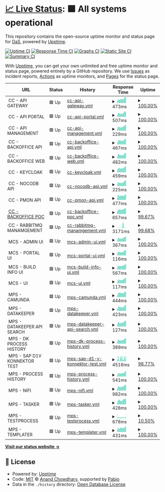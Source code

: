# [📈 Live Status](https://conuti-das.github.io/status-lfrcs): <!--live status--> **🟩 All systems operational**

This repository contains the open-source uptime monitor and status page for [DaS](https://conuti.de), powered by [Upptime](https://github.com/upptime/upptime).

[![Uptime CI](https://github.com/conuti-das/status-lfrcs/workflows/Uptime%20CI/badge.svg)](https://github.com/conuti-das/status-lfrcs/actions?query=workflow%3A%22Uptime+CI%22)
[![Response Time CI](https://github.com/conuti-das/status-lfrcs/workflows/Response%20Time%20CI/badge.svg)](https://github.com/conuti-das/status-lfrcs/actions?query=workflow%3A%22Response+Time+CI%22)
[![Graphs CI](https://github.com/conuti-das/status-lfrcs/workflows/Graphs%20CI/badge.svg)](https://github.com/conuti-das/status-lfrcs/actions?query=workflow%3A%22Graphs+CI%22)
[![Static Site CI](https://github.com/conuti-das/status-lfrcs/workflows/Static%20Site%20CI/badge.svg)](https://github.com/conuti-das/status-lfrcs/actions?query=workflow%3A%22Static+Site+CI%22)
[![Summary CI](https://github.com/conuti-das/status-lfrcs/workflows/Summary%20CI/badge.svg)](https://github.com/conuti-das/status-lfrcs/actions?query=workflow%3A%22Summary+CI%22)

With [Upptime](https://upptime.js.org), you can get your own unlimited and free uptime monitor and status page, powered entirely by a GitHub repository. We use [Issues](https://github.com/conuti-das/status-lfrcs/issues) as incident reports, [Actions](https://github.com/conuti-das/status-lfrcs/actions) as uptime monitors, and [Pages](https://conuti-das.github.io/status-lfrcs) for the status page.

<!--start: status pages-->
<!-- This summary is generated by Upptime (https://github.com/upptime/upptime) -->
<!-- Do not edit this manually, your changes will be overwritten -->
<!-- prettier-ignore -->
| URL | Status | History | Response Time | Uptime |
| --- | ------ | ------- | ------------- | ------ |
| <img alt="" src="https://icons.duckduckgo.com/ip3/null.ico" height="13"> CC - API GATEWAY | 🟩 Up | [cc-api-gateway.yml](https://github.com/conuti-das/status-lfrcs/commits/HEAD/history/cc-api-gateway.yml) | <details><summary><img alt="Response time graph" src="./graphs/cc-api-gateway/response-time-week.png" height="20"> 473ms</summary><br><a href="https://conuti-das.github.io/status-lfrcs/history/cc-api-gateway"><img alt="Response time 460" src="https://img.shields.io/endpoint?url=https%3A%2F%2Fraw.githubusercontent.com%2Fconuti-das%2Fstatus-lfrcs%2FHEAD%2Fapi%2Fcc-api-gateway%2Fresponse-time.json"></a><br><a href="https://conuti-das.github.io/status-lfrcs/history/cc-api-gateway"><img alt="24-hour response time 408" src="https://img.shields.io/endpoint?url=https%3A%2F%2Fraw.githubusercontent.com%2Fconuti-das%2Fstatus-lfrcs%2FHEAD%2Fapi%2Fcc-api-gateway%2Fresponse-time-day.json"></a><br><a href="https://conuti-das.github.io/status-lfrcs/history/cc-api-gateway"><img alt="7-day response time 473" src="https://img.shields.io/endpoint?url=https%3A%2F%2Fraw.githubusercontent.com%2Fconuti-das%2Fstatus-lfrcs%2FHEAD%2Fapi%2Fcc-api-gateway%2Fresponse-time-week.json"></a><br><a href="https://conuti-das.github.io/status-lfrcs/history/cc-api-gateway"><img alt="30-day response time 471" src="https://img.shields.io/endpoint?url=https%3A%2F%2Fraw.githubusercontent.com%2Fconuti-das%2Fstatus-lfrcs%2FHEAD%2Fapi%2Fcc-api-gateway%2Fresponse-time-month.json"></a><br><a href="https://conuti-das.github.io/status-lfrcs/history/cc-api-gateway"><img alt="1-year response time 460" src="https://img.shields.io/endpoint?url=https%3A%2F%2Fraw.githubusercontent.com%2Fconuti-das%2Fstatus-lfrcs%2FHEAD%2Fapi%2Fcc-api-gateway%2Fresponse-time-year.json"></a></details> | <details><summary><a href="https://conuti-das.github.io/status-lfrcs/history/cc-api-gateway">100.00%</a></summary><a href="https://conuti-das.github.io/status-lfrcs/history/cc-api-gateway"><img alt="All-time uptime 100.00%" src="https://img.shields.io/endpoint?url=https%3A%2F%2Fraw.githubusercontent.com%2Fconuti-das%2Fstatus-lfrcs%2FHEAD%2Fapi%2Fcc-api-gateway%2Fuptime.json"></a><br><a href="https://conuti-das.github.io/status-lfrcs/history/cc-api-gateway"><img alt="24-hour uptime 100.00%" src="https://img.shields.io/endpoint?url=https%3A%2F%2Fraw.githubusercontent.com%2Fconuti-das%2Fstatus-lfrcs%2FHEAD%2Fapi%2Fcc-api-gateway%2Fuptime-day.json"></a><br><a href="https://conuti-das.github.io/status-lfrcs/history/cc-api-gateway"><img alt="7-day uptime 100.00%" src="https://img.shields.io/endpoint?url=https%3A%2F%2Fraw.githubusercontent.com%2Fconuti-das%2Fstatus-lfrcs%2FHEAD%2Fapi%2Fcc-api-gateway%2Fuptime-week.json"></a><br><a href="https://conuti-das.github.io/status-lfrcs/history/cc-api-gateway"><img alt="30-day uptime 100.00%" src="https://img.shields.io/endpoint?url=https%3A%2F%2Fraw.githubusercontent.com%2Fconuti-das%2Fstatus-lfrcs%2FHEAD%2Fapi%2Fcc-api-gateway%2Fuptime-month.json"></a><br><a href="https://conuti-das.github.io/status-lfrcs/history/cc-api-gateway"><img alt="1-year uptime 100.00%" src="https://img.shields.io/endpoint?url=https%3A%2F%2Fraw.githubusercontent.com%2Fconuti-das%2Fstatus-lfrcs%2FHEAD%2Fapi%2Fcc-api-gateway%2Fuptime-year.json"></a></details>
| <img alt="" src="https://icons.duckduckgo.com/ip3/null.ico" height="13"> CC - API PORTAL | 🟩 Up | [cc-api-portal.yml](https://github.com/conuti-das/status-lfrcs/commits/HEAD/history/cc-api-portal.yml) | <details><summary><img alt="Response time graph" src="./graphs/cc-api-portal/response-time-week.png" height="20"> 507ms</summary><br><a href="https://conuti-das.github.io/status-lfrcs/history/cc-api-portal"><img alt="Response time 463" src="https://img.shields.io/endpoint?url=https%3A%2F%2Fraw.githubusercontent.com%2Fconuti-das%2Fstatus-lfrcs%2FHEAD%2Fapi%2Fcc-api-portal%2Fresponse-time.json"></a><br><a href="https://conuti-das.github.io/status-lfrcs/history/cc-api-portal"><img alt="24-hour response time 436" src="https://img.shields.io/endpoint?url=https%3A%2F%2Fraw.githubusercontent.com%2Fconuti-das%2Fstatus-lfrcs%2FHEAD%2Fapi%2Fcc-api-portal%2Fresponse-time-day.json"></a><br><a href="https://conuti-das.github.io/status-lfrcs/history/cc-api-portal"><img alt="7-day response time 507" src="https://img.shields.io/endpoint?url=https%3A%2F%2Fraw.githubusercontent.com%2Fconuti-das%2Fstatus-lfrcs%2FHEAD%2Fapi%2Fcc-api-portal%2Fresponse-time-week.json"></a><br><a href="https://conuti-das.github.io/status-lfrcs/history/cc-api-portal"><img alt="30-day response time 472" src="https://img.shields.io/endpoint?url=https%3A%2F%2Fraw.githubusercontent.com%2Fconuti-das%2Fstatus-lfrcs%2FHEAD%2Fapi%2Fcc-api-portal%2Fresponse-time-month.json"></a><br><a href="https://conuti-das.github.io/status-lfrcs/history/cc-api-portal"><img alt="1-year response time 463" src="https://img.shields.io/endpoint?url=https%3A%2F%2Fraw.githubusercontent.com%2Fconuti-das%2Fstatus-lfrcs%2FHEAD%2Fapi%2Fcc-api-portal%2Fresponse-time-year.json"></a></details> | <details><summary><a href="https://conuti-das.github.io/status-lfrcs/history/cc-api-portal">100.00%</a></summary><a href="https://conuti-das.github.io/status-lfrcs/history/cc-api-portal"><img alt="All-time uptime 100.00%" src="https://img.shields.io/endpoint?url=https%3A%2F%2Fraw.githubusercontent.com%2Fconuti-das%2Fstatus-lfrcs%2FHEAD%2Fapi%2Fcc-api-portal%2Fuptime.json"></a><br><a href="https://conuti-das.github.io/status-lfrcs/history/cc-api-portal"><img alt="24-hour uptime 100.00%" src="https://img.shields.io/endpoint?url=https%3A%2F%2Fraw.githubusercontent.com%2Fconuti-das%2Fstatus-lfrcs%2FHEAD%2Fapi%2Fcc-api-portal%2Fuptime-day.json"></a><br><a href="https://conuti-das.github.io/status-lfrcs/history/cc-api-portal"><img alt="7-day uptime 100.00%" src="https://img.shields.io/endpoint?url=https%3A%2F%2Fraw.githubusercontent.com%2Fconuti-das%2Fstatus-lfrcs%2FHEAD%2Fapi%2Fcc-api-portal%2Fuptime-week.json"></a><br><a href="https://conuti-das.github.io/status-lfrcs/history/cc-api-portal"><img alt="30-day uptime 100.00%" src="https://img.shields.io/endpoint?url=https%3A%2F%2Fraw.githubusercontent.com%2Fconuti-das%2Fstatus-lfrcs%2FHEAD%2Fapi%2Fcc-api-portal%2Fuptime-month.json"></a><br><a href="https://conuti-das.github.io/status-lfrcs/history/cc-api-portal"><img alt="1-year uptime 100.00%" src="https://img.shields.io/endpoint?url=https%3A%2F%2Fraw.githubusercontent.com%2Fconuti-das%2Fstatus-lfrcs%2FHEAD%2Fapi%2Fcc-api-portal%2Fuptime-year.json"></a></details>
| <img alt="" src="https://icons.duckduckgo.com/ip3/null.ico" height="13"> CC - API MANAGEMENT | 🟩 Up | [cc-api-management.yml](https://github.com/conuti-das/status-lfrcs/commits/HEAD/history/cc-api-management.yml) | <details><summary><img alt="Response time graph" src="./graphs/cc-api-management/response-time-week.png" height="20"> 229ms</summary><br><a href="https://conuti-das.github.io/status-lfrcs/history/cc-api-management"><img alt="Response time 156" src="https://img.shields.io/endpoint?url=https%3A%2F%2Fraw.githubusercontent.com%2Fconuti-das%2Fstatus-lfrcs%2FHEAD%2Fapi%2Fcc-api-management%2Fresponse-time.json"></a><br><a href="https://conuti-das.github.io/status-lfrcs/history/cc-api-management"><img alt="24-hour response time 185" src="https://img.shields.io/endpoint?url=https%3A%2F%2Fraw.githubusercontent.com%2Fconuti-das%2Fstatus-lfrcs%2FHEAD%2Fapi%2Fcc-api-management%2Fresponse-time-day.json"></a><br><a href="https://conuti-das.github.io/status-lfrcs/history/cc-api-management"><img alt="7-day response time 229" src="https://img.shields.io/endpoint?url=https%3A%2F%2Fraw.githubusercontent.com%2Fconuti-das%2Fstatus-lfrcs%2FHEAD%2Fapi%2Fcc-api-management%2Fresponse-time-week.json"></a><br><a href="https://conuti-das.github.io/status-lfrcs/history/cc-api-management"><img alt="30-day response time 229" src="https://img.shields.io/endpoint?url=https%3A%2F%2Fraw.githubusercontent.com%2Fconuti-das%2Fstatus-lfrcs%2FHEAD%2Fapi%2Fcc-api-management%2Fresponse-time-month.json"></a><br><a href="https://conuti-das.github.io/status-lfrcs/history/cc-api-management"><img alt="1-year response time 156" src="https://img.shields.io/endpoint?url=https%3A%2F%2Fraw.githubusercontent.com%2Fconuti-das%2Fstatus-lfrcs%2FHEAD%2Fapi%2Fcc-api-management%2Fresponse-time-year.json"></a></details> | <details><summary><a href="https://conuti-das.github.io/status-lfrcs/history/cc-api-management">100.00%</a></summary><a href="https://conuti-das.github.io/status-lfrcs/history/cc-api-management"><img alt="All-time uptime 100.00%" src="https://img.shields.io/endpoint?url=https%3A%2F%2Fraw.githubusercontent.com%2Fconuti-das%2Fstatus-lfrcs%2FHEAD%2Fapi%2Fcc-api-management%2Fuptime.json"></a><br><a href="https://conuti-das.github.io/status-lfrcs/history/cc-api-management"><img alt="24-hour uptime 100.00%" src="https://img.shields.io/endpoint?url=https%3A%2F%2Fraw.githubusercontent.com%2Fconuti-das%2Fstatus-lfrcs%2FHEAD%2Fapi%2Fcc-api-management%2Fuptime-day.json"></a><br><a href="https://conuti-das.github.io/status-lfrcs/history/cc-api-management"><img alt="7-day uptime 100.00%" src="https://img.shields.io/endpoint?url=https%3A%2F%2Fraw.githubusercontent.com%2Fconuti-das%2Fstatus-lfrcs%2FHEAD%2Fapi%2Fcc-api-management%2Fuptime-week.json"></a><br><a href="https://conuti-das.github.io/status-lfrcs/history/cc-api-management"><img alt="30-day uptime 100.00%" src="https://img.shields.io/endpoint?url=https%3A%2F%2Fraw.githubusercontent.com%2Fconuti-das%2Fstatus-lfrcs%2FHEAD%2Fapi%2Fcc-api-management%2Fuptime-month.json"></a><br><a href="https://conuti-das.github.io/status-lfrcs/history/cc-api-management"><img alt="1-year uptime 100.00%" src="https://img.shields.io/endpoint?url=https%3A%2F%2Fraw.githubusercontent.com%2Fconuti-das%2Fstatus-lfrcs%2FHEAD%2Fapi%2Fcc-api-management%2Fuptime-year.json"></a></details>
| <img alt="" src="https://icons.duckduckgo.com/ip3/null.ico" height="13"> CC - BACKOFFICE API | 🟩 Up | [cc-backoffice-api.yml](https://github.com/conuti-das/status-lfrcs/commits/HEAD/history/cc-backoffice-api.yml) | <details><summary><img alt="Response time graph" src="./graphs/cc-backoffice-api/response-time-week.png" height="20"> 467ms</summary><br><a href="https://conuti-das.github.io/status-lfrcs/history/cc-backoffice-api"><img alt="Response time 468" src="https://img.shields.io/endpoint?url=https%3A%2F%2Fraw.githubusercontent.com%2Fconuti-das%2Fstatus-lfrcs%2FHEAD%2Fapi%2Fcc-backoffice-api%2Fresponse-time.json"></a><br><a href="https://conuti-das.github.io/status-lfrcs/history/cc-backoffice-api"><img alt="24-hour response time 466" src="https://img.shields.io/endpoint?url=https%3A%2F%2Fraw.githubusercontent.com%2Fconuti-das%2Fstatus-lfrcs%2FHEAD%2Fapi%2Fcc-backoffice-api%2Fresponse-time-day.json"></a><br><a href="https://conuti-das.github.io/status-lfrcs/history/cc-backoffice-api"><img alt="7-day response time 467" src="https://img.shields.io/endpoint?url=https%3A%2F%2Fraw.githubusercontent.com%2Fconuti-das%2Fstatus-lfrcs%2FHEAD%2Fapi%2Fcc-backoffice-api%2Fresponse-time-week.json"></a><br><a href="https://conuti-das.github.io/status-lfrcs/history/cc-backoffice-api"><img alt="30-day response time 464" src="https://img.shields.io/endpoint?url=https%3A%2F%2Fraw.githubusercontent.com%2Fconuti-das%2Fstatus-lfrcs%2FHEAD%2Fapi%2Fcc-backoffice-api%2Fresponse-time-month.json"></a><br><a href="https://conuti-das.github.io/status-lfrcs/history/cc-backoffice-api"><img alt="1-year response time 468" src="https://img.shields.io/endpoint?url=https%3A%2F%2Fraw.githubusercontent.com%2Fconuti-das%2Fstatus-lfrcs%2FHEAD%2Fapi%2Fcc-backoffice-api%2Fresponse-time-year.json"></a></details> | <details><summary><a href="https://conuti-das.github.io/status-lfrcs/history/cc-backoffice-api">100.00%</a></summary><a href="https://conuti-das.github.io/status-lfrcs/history/cc-backoffice-api"><img alt="All-time uptime 100.00%" src="https://img.shields.io/endpoint?url=https%3A%2F%2Fraw.githubusercontent.com%2Fconuti-das%2Fstatus-lfrcs%2FHEAD%2Fapi%2Fcc-backoffice-api%2Fuptime.json"></a><br><a href="https://conuti-das.github.io/status-lfrcs/history/cc-backoffice-api"><img alt="24-hour uptime 100.00%" src="https://img.shields.io/endpoint?url=https%3A%2F%2Fraw.githubusercontent.com%2Fconuti-das%2Fstatus-lfrcs%2FHEAD%2Fapi%2Fcc-backoffice-api%2Fuptime-day.json"></a><br><a href="https://conuti-das.github.io/status-lfrcs/history/cc-backoffice-api"><img alt="7-day uptime 100.00%" src="https://img.shields.io/endpoint?url=https%3A%2F%2Fraw.githubusercontent.com%2Fconuti-das%2Fstatus-lfrcs%2FHEAD%2Fapi%2Fcc-backoffice-api%2Fuptime-week.json"></a><br><a href="https://conuti-das.github.io/status-lfrcs/history/cc-backoffice-api"><img alt="30-day uptime 100.00%" src="https://img.shields.io/endpoint?url=https%3A%2F%2Fraw.githubusercontent.com%2Fconuti-das%2Fstatus-lfrcs%2FHEAD%2Fapi%2Fcc-backoffice-api%2Fuptime-month.json"></a><br><a href="https://conuti-das.github.io/status-lfrcs/history/cc-backoffice-api"><img alt="1-year uptime 100.00%" src="https://img.shields.io/endpoint?url=https%3A%2F%2Fraw.githubusercontent.com%2Fconuti-das%2Fstatus-lfrcs%2FHEAD%2Fapi%2Fcc-backoffice-api%2Fuptime-year.json"></a></details>
| <img alt="" src="https://icons.duckduckgo.com/ip3/null.ico" height="13"> CC - BACKOFFICE WEB | 🟩 Up | [cc-backoffice-web.yml](https://github.com/conuti-das/status-lfrcs/commits/HEAD/history/cc-backoffice-web.yml) | <details><summary><img alt="Response time graph" src="./graphs/cc-backoffice-web/response-time-week.png" height="20"> 482ms</summary><br><a href="https://conuti-das.github.io/status-lfrcs/history/cc-backoffice-web"><img alt="Response time 445" src="https://img.shields.io/endpoint?url=https%3A%2F%2Fraw.githubusercontent.com%2Fconuti-das%2Fstatus-lfrcs%2FHEAD%2Fapi%2Fcc-backoffice-web%2Fresponse-time.json"></a><br><a href="https://conuti-das.github.io/status-lfrcs/history/cc-backoffice-web"><img alt="24-hour response time 433" src="https://img.shields.io/endpoint?url=https%3A%2F%2Fraw.githubusercontent.com%2Fconuti-das%2Fstatus-lfrcs%2FHEAD%2Fapi%2Fcc-backoffice-web%2Fresponse-time-day.json"></a><br><a href="https://conuti-das.github.io/status-lfrcs/history/cc-backoffice-web"><img alt="7-day response time 482" src="https://img.shields.io/endpoint?url=https%3A%2F%2Fraw.githubusercontent.com%2Fconuti-das%2Fstatus-lfrcs%2FHEAD%2Fapi%2Fcc-backoffice-web%2Fresponse-time-week.json"></a><br><a href="https://conuti-das.github.io/status-lfrcs/history/cc-backoffice-web"><img alt="30-day response time 451" src="https://img.shields.io/endpoint?url=https%3A%2F%2Fraw.githubusercontent.com%2Fconuti-das%2Fstatus-lfrcs%2FHEAD%2Fapi%2Fcc-backoffice-web%2Fresponse-time-month.json"></a><br><a href="https://conuti-das.github.io/status-lfrcs/history/cc-backoffice-web"><img alt="1-year response time 445" src="https://img.shields.io/endpoint?url=https%3A%2F%2Fraw.githubusercontent.com%2Fconuti-das%2Fstatus-lfrcs%2FHEAD%2Fapi%2Fcc-backoffice-web%2Fresponse-time-year.json"></a></details> | <details><summary><a href="https://conuti-das.github.io/status-lfrcs/history/cc-backoffice-web">100.00%</a></summary><a href="https://conuti-das.github.io/status-lfrcs/history/cc-backoffice-web"><img alt="All-time uptime 99.34%" src="https://img.shields.io/endpoint?url=https%3A%2F%2Fraw.githubusercontent.com%2Fconuti-das%2Fstatus-lfrcs%2FHEAD%2Fapi%2Fcc-backoffice-web%2Fuptime.json"></a><br><a href="https://conuti-das.github.io/status-lfrcs/history/cc-backoffice-web"><img alt="24-hour uptime 100.00%" src="https://img.shields.io/endpoint?url=https%3A%2F%2Fraw.githubusercontent.com%2Fconuti-das%2Fstatus-lfrcs%2FHEAD%2Fapi%2Fcc-backoffice-web%2Fuptime-day.json"></a><br><a href="https://conuti-das.github.io/status-lfrcs/history/cc-backoffice-web"><img alt="7-day uptime 100.00%" src="https://img.shields.io/endpoint?url=https%3A%2F%2Fraw.githubusercontent.com%2Fconuti-das%2Fstatus-lfrcs%2FHEAD%2Fapi%2Fcc-backoffice-web%2Fuptime-week.json"></a><br><a href="https://conuti-das.github.io/status-lfrcs/history/cc-backoffice-web"><img alt="30-day uptime 100.00%" src="https://img.shields.io/endpoint?url=https%3A%2F%2Fraw.githubusercontent.com%2Fconuti-das%2Fstatus-lfrcs%2FHEAD%2Fapi%2Fcc-backoffice-web%2Fuptime-month.json"></a><br><a href="https://conuti-das.github.io/status-lfrcs/history/cc-backoffice-web"><img alt="1-year uptime 99.34%" src="https://img.shields.io/endpoint?url=https%3A%2F%2Fraw.githubusercontent.com%2Fconuti-das%2Fstatus-lfrcs%2FHEAD%2Fapi%2Fcc-backoffice-web%2Fuptime-year.json"></a></details>
| <img alt="" src="https://icons.duckduckgo.com/ip3/null.ico" height="13"> CC - KEYCLOAK | 🟩 Up | [cc-keycloak.yml](https://github.com/conuti-das/status-lfrcs/commits/HEAD/history/cc-keycloak.yml) | <details><summary><img alt="Response time graph" src="./graphs/cc-keycloak/response-time-week.png" height="20"> 459ms</summary><br><a href="https://conuti-das.github.io/status-lfrcs/history/cc-keycloak"><img alt="Response time 438" src="https://img.shields.io/endpoint?url=https%3A%2F%2Fraw.githubusercontent.com%2Fconuti-das%2Fstatus-lfrcs%2FHEAD%2Fapi%2Fcc-keycloak%2Fresponse-time.json"></a><br><a href="https://conuti-das.github.io/status-lfrcs/history/cc-keycloak"><img alt="24-hour response time 387" src="https://img.shields.io/endpoint?url=https%3A%2F%2Fraw.githubusercontent.com%2Fconuti-das%2Fstatus-lfrcs%2FHEAD%2Fapi%2Fcc-keycloak%2Fresponse-time-day.json"></a><br><a href="https://conuti-das.github.io/status-lfrcs/history/cc-keycloak"><img alt="7-day response time 459" src="https://img.shields.io/endpoint?url=https%3A%2F%2Fraw.githubusercontent.com%2Fconuti-das%2Fstatus-lfrcs%2FHEAD%2Fapi%2Fcc-keycloak%2Fresponse-time-week.json"></a><br><a href="https://conuti-das.github.io/status-lfrcs/history/cc-keycloak"><img alt="30-day response time 453" src="https://img.shields.io/endpoint?url=https%3A%2F%2Fraw.githubusercontent.com%2Fconuti-das%2Fstatus-lfrcs%2FHEAD%2Fapi%2Fcc-keycloak%2Fresponse-time-month.json"></a><br><a href="https://conuti-das.github.io/status-lfrcs/history/cc-keycloak"><img alt="1-year response time 438" src="https://img.shields.io/endpoint?url=https%3A%2F%2Fraw.githubusercontent.com%2Fconuti-das%2Fstatus-lfrcs%2FHEAD%2Fapi%2Fcc-keycloak%2Fresponse-time-year.json"></a></details> | <details><summary><a href="https://conuti-das.github.io/status-lfrcs/history/cc-keycloak">100.00%</a></summary><a href="https://conuti-das.github.io/status-lfrcs/history/cc-keycloak"><img alt="All-time uptime 100.00%" src="https://img.shields.io/endpoint?url=https%3A%2F%2Fraw.githubusercontent.com%2Fconuti-das%2Fstatus-lfrcs%2FHEAD%2Fapi%2Fcc-keycloak%2Fuptime.json"></a><br><a href="https://conuti-das.github.io/status-lfrcs/history/cc-keycloak"><img alt="24-hour uptime 100.00%" src="https://img.shields.io/endpoint?url=https%3A%2F%2Fraw.githubusercontent.com%2Fconuti-das%2Fstatus-lfrcs%2FHEAD%2Fapi%2Fcc-keycloak%2Fuptime-day.json"></a><br><a href="https://conuti-das.github.io/status-lfrcs/history/cc-keycloak"><img alt="7-day uptime 100.00%" src="https://img.shields.io/endpoint?url=https%3A%2F%2Fraw.githubusercontent.com%2Fconuti-das%2Fstatus-lfrcs%2FHEAD%2Fapi%2Fcc-keycloak%2Fuptime-week.json"></a><br><a href="https://conuti-das.github.io/status-lfrcs/history/cc-keycloak"><img alt="30-day uptime 100.00%" src="https://img.shields.io/endpoint?url=https%3A%2F%2Fraw.githubusercontent.com%2Fconuti-das%2Fstatus-lfrcs%2FHEAD%2Fapi%2Fcc-keycloak%2Fuptime-month.json"></a><br><a href="https://conuti-das.github.io/status-lfrcs/history/cc-keycloak"><img alt="1-year uptime 100.00%" src="https://img.shields.io/endpoint?url=https%3A%2F%2Fraw.githubusercontent.com%2Fconuti-das%2Fstatus-lfrcs%2FHEAD%2Fapi%2Fcc-keycloak%2Fuptime-year.json"></a></details>
| <img alt="" src="https://icons.duckduckgo.com/ip3/null.ico" height="13"> CC - NOCODB API | 🟩 Up | [cc-nocodb-api.yml](https://github.com/conuti-das/status-lfrcs/commits/HEAD/history/cc-nocodb-api.yml) | <details><summary><img alt="Response time graph" src="./graphs/cc-nocodb-api/response-time-week.png" height="20"> 225ms</summary><br><a href="https://conuti-das.github.io/status-lfrcs/history/cc-nocodb-api"><img alt="Response time 231" src="https://img.shields.io/endpoint?url=https%3A%2F%2Fraw.githubusercontent.com%2Fconuti-das%2Fstatus-lfrcs%2FHEAD%2Fapi%2Fcc-nocodb-api%2Fresponse-time.json"></a><br><a href="https://conuti-das.github.io/status-lfrcs/history/cc-nocodb-api"><img alt="24-hour response time 184" src="https://img.shields.io/endpoint?url=https%3A%2F%2Fraw.githubusercontent.com%2Fconuti-das%2Fstatus-lfrcs%2FHEAD%2Fapi%2Fcc-nocodb-api%2Fresponse-time-day.json"></a><br><a href="https://conuti-das.github.io/status-lfrcs/history/cc-nocodb-api"><img alt="7-day response time 225" src="https://img.shields.io/endpoint?url=https%3A%2F%2Fraw.githubusercontent.com%2Fconuti-das%2Fstatus-lfrcs%2FHEAD%2Fapi%2Fcc-nocodb-api%2Fresponse-time-week.json"></a><br><a href="https://conuti-das.github.io/status-lfrcs/history/cc-nocodb-api"><img alt="30-day response time 228" src="https://img.shields.io/endpoint?url=https%3A%2F%2Fraw.githubusercontent.com%2Fconuti-das%2Fstatus-lfrcs%2FHEAD%2Fapi%2Fcc-nocodb-api%2Fresponse-time-month.json"></a><br><a href="https://conuti-das.github.io/status-lfrcs/history/cc-nocodb-api"><img alt="1-year response time 231" src="https://img.shields.io/endpoint?url=https%3A%2F%2Fraw.githubusercontent.com%2Fconuti-das%2Fstatus-lfrcs%2FHEAD%2Fapi%2Fcc-nocodb-api%2Fresponse-time-year.json"></a></details> | <details><summary><a href="https://conuti-das.github.io/status-lfrcs/history/cc-nocodb-api">100.00%</a></summary><a href="https://conuti-das.github.io/status-lfrcs/history/cc-nocodb-api"><img alt="All-time uptime 99.99%" src="https://img.shields.io/endpoint?url=https%3A%2F%2Fraw.githubusercontent.com%2Fconuti-das%2Fstatus-lfrcs%2FHEAD%2Fapi%2Fcc-nocodb-api%2Fuptime.json"></a><br><a href="https://conuti-das.github.io/status-lfrcs/history/cc-nocodb-api"><img alt="24-hour uptime 100.00%" src="https://img.shields.io/endpoint?url=https%3A%2F%2Fraw.githubusercontent.com%2Fconuti-das%2Fstatus-lfrcs%2FHEAD%2Fapi%2Fcc-nocodb-api%2Fuptime-day.json"></a><br><a href="https://conuti-das.github.io/status-lfrcs/history/cc-nocodb-api"><img alt="7-day uptime 100.00%" src="https://img.shields.io/endpoint?url=https%3A%2F%2Fraw.githubusercontent.com%2Fconuti-das%2Fstatus-lfrcs%2FHEAD%2Fapi%2Fcc-nocodb-api%2Fuptime-week.json"></a><br><a href="https://conuti-das.github.io/status-lfrcs/history/cc-nocodb-api"><img alt="30-day uptime 100.00%" src="https://img.shields.io/endpoint?url=https%3A%2F%2Fraw.githubusercontent.com%2Fconuti-das%2Fstatus-lfrcs%2FHEAD%2Fapi%2Fcc-nocodb-api%2Fuptime-month.json"></a><br><a href="https://conuti-das.github.io/status-lfrcs/history/cc-nocodb-api"><img alt="1-year uptime 99.99%" src="https://img.shields.io/endpoint?url=https%3A%2F%2Fraw.githubusercontent.com%2Fconuti-das%2Fstatus-lfrcs%2FHEAD%2Fapi%2Fcc-nocodb-api%2Fuptime-year.json"></a></details>
| <img alt="" src="https://icons.duckduckgo.com/ip3/null.ico" height="13"> CC - PMON API | 🟩 Up | [cc-pmon-api.yml](https://github.com/conuti-das/status-lfrcs/commits/HEAD/history/cc-pmon-api.yml) | <details><summary><img alt="Response time graph" src="./graphs/cc-pmon-api/response-time-week.png" height="20"> 477ms</summary><br><a href="https://conuti-das.github.io/status-lfrcs/history/cc-pmon-api"><img alt="Response time 11574" src="https://img.shields.io/endpoint?url=https%3A%2F%2Fraw.githubusercontent.com%2Fconuti-das%2Fstatus-lfrcs%2FHEAD%2Fapi%2Fcc-pmon-api%2Fresponse-time.json"></a><br><a href="https://conuti-das.github.io/status-lfrcs/history/cc-pmon-api"><img alt="24-hour response time 455" src="https://img.shields.io/endpoint?url=https%3A%2F%2Fraw.githubusercontent.com%2Fconuti-das%2Fstatus-lfrcs%2FHEAD%2Fapi%2Fcc-pmon-api%2Fresponse-time-day.json"></a><br><a href="https://conuti-das.github.io/status-lfrcs/history/cc-pmon-api"><img alt="7-day response time 477" src="https://img.shields.io/endpoint?url=https%3A%2F%2Fraw.githubusercontent.com%2Fconuti-das%2Fstatus-lfrcs%2FHEAD%2Fapi%2Fcc-pmon-api%2Fresponse-time-week.json"></a><br><a href="https://conuti-das.github.io/status-lfrcs/history/cc-pmon-api"><img alt="30-day response time 502" src="https://img.shields.io/endpoint?url=https%3A%2F%2Fraw.githubusercontent.com%2Fconuti-das%2Fstatus-lfrcs%2FHEAD%2Fapi%2Fcc-pmon-api%2Fresponse-time-month.json"></a><br><a href="https://conuti-das.github.io/status-lfrcs/history/cc-pmon-api"><img alt="1-year response time 11574" src="https://img.shields.io/endpoint?url=https%3A%2F%2Fraw.githubusercontent.com%2Fconuti-das%2Fstatus-lfrcs%2FHEAD%2Fapi%2Fcc-pmon-api%2Fresponse-time-year.json"></a></details> | <details><summary><a href="https://conuti-das.github.io/status-lfrcs/history/cc-pmon-api">100.00%</a></summary><a href="https://conuti-das.github.io/status-lfrcs/history/cc-pmon-api"><img alt="All-time uptime 96.03%" src="https://img.shields.io/endpoint?url=https%3A%2F%2Fraw.githubusercontent.com%2Fconuti-das%2Fstatus-lfrcs%2FHEAD%2Fapi%2Fcc-pmon-api%2Fuptime.json"></a><br><a href="https://conuti-das.github.io/status-lfrcs/history/cc-pmon-api"><img alt="24-hour uptime 100.00%" src="https://img.shields.io/endpoint?url=https%3A%2F%2Fraw.githubusercontent.com%2Fconuti-das%2Fstatus-lfrcs%2FHEAD%2Fapi%2Fcc-pmon-api%2Fuptime-day.json"></a><br><a href="https://conuti-das.github.io/status-lfrcs/history/cc-pmon-api"><img alt="7-day uptime 100.00%" src="https://img.shields.io/endpoint?url=https%3A%2F%2Fraw.githubusercontent.com%2Fconuti-das%2Fstatus-lfrcs%2FHEAD%2Fapi%2Fcc-pmon-api%2Fuptime-week.json"></a><br><a href="https://conuti-das.github.io/status-lfrcs/history/cc-pmon-api"><img alt="30-day uptime 100.00%" src="https://img.shields.io/endpoint?url=https%3A%2F%2Fraw.githubusercontent.com%2Fconuti-das%2Fstatus-lfrcs%2FHEAD%2Fapi%2Fcc-pmon-api%2Fuptime-month.json"></a><br><a href="https://conuti-das.github.io/status-lfrcs/history/cc-pmon-api"><img alt="1-year uptime 96.03%" src="https://img.shields.io/endpoint?url=https%3A%2F%2Fraw.githubusercontent.com%2Fconuti-das%2Fstatus-lfrcs%2FHEAD%2Fapi%2Fcc-pmon-api%2Fuptime-year.json"></a></details>
| <img alt="" src="https://icons.duckduckgo.com/ip3/dev.lief.macoapp.de.ico" height="13"> [CC - BACKOFFICE POC](https://dev.lief.macoapp.de) | 🟩 Up | [cc-backoffice-poc.yml](https://github.com/conuti-das/status-lfrcs/commits/HEAD/history/cc-backoffice-poc.yml) | <details><summary><img alt="Response time graph" src="./graphs/cc-backoffice-poc/response-time-week.png" height="20"> 657ms</summary><br><a href="https://conuti-das.github.io/status-lfrcs/history/cc-backoffice-poc"><img alt="Response time 698" src="https://img.shields.io/endpoint?url=https%3A%2F%2Fraw.githubusercontent.com%2Fconuti-das%2Fstatus-lfrcs%2FHEAD%2Fapi%2Fcc-backoffice-poc%2Fresponse-time.json"></a><br><a href="https://conuti-das.github.io/status-lfrcs/history/cc-backoffice-poc"><img alt="24-hour response time 761" src="https://img.shields.io/endpoint?url=https%3A%2F%2Fraw.githubusercontent.com%2Fconuti-das%2Fstatus-lfrcs%2FHEAD%2Fapi%2Fcc-backoffice-poc%2Fresponse-time-day.json"></a><br><a href="https://conuti-das.github.io/status-lfrcs/history/cc-backoffice-poc"><img alt="7-day response time 657" src="https://img.shields.io/endpoint?url=https%3A%2F%2Fraw.githubusercontent.com%2Fconuti-das%2Fstatus-lfrcs%2FHEAD%2Fapi%2Fcc-backoffice-poc%2Fresponse-time-week.json"></a><br><a href="https://conuti-das.github.io/status-lfrcs/history/cc-backoffice-poc"><img alt="30-day response time 673" src="https://img.shields.io/endpoint?url=https%3A%2F%2Fraw.githubusercontent.com%2Fconuti-das%2Fstatus-lfrcs%2FHEAD%2Fapi%2Fcc-backoffice-poc%2Fresponse-time-month.json"></a><br><a href="https://conuti-das.github.io/status-lfrcs/history/cc-backoffice-poc"><img alt="1-year response time 698" src="https://img.shields.io/endpoint?url=https%3A%2F%2Fraw.githubusercontent.com%2Fconuti-das%2Fstatus-lfrcs%2FHEAD%2Fapi%2Fcc-backoffice-poc%2Fresponse-time-year.json"></a></details> | <details><summary><a href="https://conuti-das.github.io/status-lfrcs/history/cc-backoffice-poc">99.67%</a></summary><a href="https://conuti-das.github.io/status-lfrcs/history/cc-backoffice-poc"><img alt="All-time uptime 99.88%" src="https://img.shields.io/endpoint?url=https%3A%2F%2Fraw.githubusercontent.com%2Fconuti-das%2Fstatus-lfrcs%2FHEAD%2Fapi%2Fcc-backoffice-poc%2Fuptime.json"></a><br><a href="https://conuti-das.github.io/status-lfrcs/history/cc-backoffice-poc"><img alt="24-hour uptime 100.00%" src="https://img.shields.io/endpoint?url=https%3A%2F%2Fraw.githubusercontent.com%2Fconuti-das%2Fstatus-lfrcs%2FHEAD%2Fapi%2Fcc-backoffice-poc%2Fuptime-day.json"></a><br><a href="https://conuti-das.github.io/status-lfrcs/history/cc-backoffice-poc"><img alt="7-day uptime 99.67%" src="https://img.shields.io/endpoint?url=https%3A%2F%2Fraw.githubusercontent.com%2Fconuti-das%2Fstatus-lfrcs%2FHEAD%2Fapi%2Fcc-backoffice-poc%2Fuptime-week.json"></a><br><a href="https://conuti-das.github.io/status-lfrcs/history/cc-backoffice-poc"><img alt="30-day uptime 99.79%" src="https://img.shields.io/endpoint?url=https%3A%2F%2Fraw.githubusercontent.com%2Fconuti-das%2Fstatus-lfrcs%2FHEAD%2Fapi%2Fcc-backoffice-poc%2Fuptime-month.json"></a><br><a href="https://conuti-das.github.io/status-lfrcs/history/cc-backoffice-poc"><img alt="1-year uptime 99.88%" src="https://img.shields.io/endpoint?url=https%3A%2F%2Fraw.githubusercontent.com%2Fconuti-das%2Fstatus-lfrcs%2FHEAD%2Fapi%2Fcc-backoffice-poc%2Fuptime-year.json"></a></details>
| <img alt="" src="https://icons.duckduckgo.com/ip3/null.ico" height="13"> CC - RABBITMQ MANAMGEMENT | 🟩 Up | [cc-rabbitmq-manamgement.yml](https://github.com/conuti-das/status-lfrcs/commits/HEAD/history/cc-rabbitmq-manamgement.yml) | <details><summary><img alt="Response time graph" src="./graphs/cc-rabbitmq-manamgement/response-time-week.png" height="20"> 3171ms</summary><br><a href="https://conuti-das.github.io/status-lfrcs/history/cc-rabbitmq-manamgement"><img alt="Response time 1287" src="https://img.shields.io/endpoint?url=https%3A%2F%2Fraw.githubusercontent.com%2Fconuti-das%2Fstatus-lfrcs%2FHEAD%2Fapi%2Fcc-rabbitmq-manamgement%2Fresponse-time.json"></a><br><a href="https://conuti-das.github.io/status-lfrcs/history/cc-rabbitmq-manamgement"><img alt="24-hour response time 352" src="https://img.shields.io/endpoint?url=https%3A%2F%2Fraw.githubusercontent.com%2Fconuti-das%2Fstatus-lfrcs%2FHEAD%2Fapi%2Fcc-rabbitmq-manamgement%2Fresponse-time-day.json"></a><br><a href="https://conuti-das.github.io/status-lfrcs/history/cc-rabbitmq-manamgement"><img alt="7-day response time 3171" src="https://img.shields.io/endpoint?url=https%3A%2F%2Fraw.githubusercontent.com%2Fconuti-das%2Fstatus-lfrcs%2FHEAD%2Fapi%2Fcc-rabbitmq-manamgement%2Fresponse-time-week.json"></a><br><a href="https://conuti-das.github.io/status-lfrcs/history/cc-rabbitmq-manamgement"><img alt="30-day response time 2005" src="https://img.shields.io/endpoint?url=https%3A%2F%2Fraw.githubusercontent.com%2Fconuti-das%2Fstatus-lfrcs%2FHEAD%2Fapi%2Fcc-rabbitmq-manamgement%2Fresponse-time-month.json"></a><br><a href="https://conuti-das.github.io/status-lfrcs/history/cc-rabbitmq-manamgement"><img alt="1-year response time 1287" src="https://img.shields.io/endpoint?url=https%3A%2F%2Fraw.githubusercontent.com%2Fconuti-das%2Fstatus-lfrcs%2FHEAD%2Fapi%2Fcc-rabbitmq-manamgement%2Fresponse-time-year.json"></a></details> | <details><summary><a href="https://conuti-das.github.io/status-lfrcs/history/cc-rabbitmq-manamgement">99.68%</a></summary><a href="https://conuti-das.github.io/status-lfrcs/history/cc-rabbitmq-manamgement"><img alt="All-time uptime 99.95%" src="https://img.shields.io/endpoint?url=https%3A%2F%2Fraw.githubusercontent.com%2Fconuti-das%2Fstatus-lfrcs%2FHEAD%2Fapi%2Fcc-rabbitmq-manamgement%2Fuptime.json"></a><br><a href="https://conuti-das.github.io/status-lfrcs/history/cc-rabbitmq-manamgement"><img alt="24-hour uptime 100.00%" src="https://img.shields.io/endpoint?url=https%3A%2F%2Fraw.githubusercontent.com%2Fconuti-das%2Fstatus-lfrcs%2FHEAD%2Fapi%2Fcc-rabbitmq-manamgement%2Fuptime-day.json"></a><br><a href="https://conuti-das.github.io/status-lfrcs/history/cc-rabbitmq-manamgement"><img alt="7-day uptime 99.68%" src="https://img.shields.io/endpoint?url=https%3A%2F%2Fraw.githubusercontent.com%2Fconuti-das%2Fstatus-lfrcs%2FHEAD%2Fapi%2Fcc-rabbitmq-manamgement%2Fuptime-week.json"></a><br><a href="https://conuti-das.github.io/status-lfrcs/history/cc-rabbitmq-manamgement"><img alt="30-day uptime 99.82%" src="https://img.shields.io/endpoint?url=https%3A%2F%2Fraw.githubusercontent.com%2Fconuti-das%2Fstatus-lfrcs%2FHEAD%2Fapi%2Fcc-rabbitmq-manamgement%2Fuptime-month.json"></a><br><a href="https://conuti-das.github.io/status-lfrcs/history/cc-rabbitmq-manamgement"><img alt="1-year uptime 99.95%" src="https://img.shields.io/endpoint?url=https%3A%2F%2Fraw.githubusercontent.com%2Fconuti-das%2Fstatus-lfrcs%2FHEAD%2Fapi%2Fcc-rabbitmq-manamgement%2Fuptime-year.json"></a></details>
| <img alt="" src="https://icons.duckduckgo.com/ip3/null.ico" height="13"> MCS - ADMIN UI | 🟩 Up | [mcs-admin-ui.yml](https://github.com/conuti-das/status-lfrcs/commits/HEAD/history/mcs-admin-ui.yml) | <details><summary><img alt="Response time graph" src="./graphs/mcs-admin-ui/response-time-week.png" height="20"> 367ms</summary><br><a href="https://conuti-das.github.io/status-lfrcs/history/mcs-admin-ui"><img alt="Response time 286" src="https://img.shields.io/endpoint?url=https%3A%2F%2Fraw.githubusercontent.com%2Fconuti-das%2Fstatus-lfrcs%2FHEAD%2Fapi%2Fmcs-admin-ui%2Fresponse-time.json"></a><br><a href="https://conuti-das.github.io/status-lfrcs/history/mcs-admin-ui"><img alt="24-hour response time 307" src="https://img.shields.io/endpoint?url=https%3A%2F%2Fraw.githubusercontent.com%2Fconuti-das%2Fstatus-lfrcs%2FHEAD%2Fapi%2Fmcs-admin-ui%2Fresponse-time-day.json"></a><br><a href="https://conuti-das.github.io/status-lfrcs/history/mcs-admin-ui"><img alt="7-day response time 367" src="https://img.shields.io/endpoint?url=https%3A%2F%2Fraw.githubusercontent.com%2Fconuti-das%2Fstatus-lfrcs%2FHEAD%2Fapi%2Fmcs-admin-ui%2Fresponse-time-week.json"></a><br><a href="https://conuti-das.github.io/status-lfrcs/history/mcs-admin-ui"><img alt="30-day response time 365" src="https://img.shields.io/endpoint?url=https%3A%2F%2Fraw.githubusercontent.com%2Fconuti-das%2Fstatus-lfrcs%2FHEAD%2Fapi%2Fmcs-admin-ui%2Fresponse-time-month.json"></a><br><a href="https://conuti-das.github.io/status-lfrcs/history/mcs-admin-ui"><img alt="1-year response time 286" src="https://img.shields.io/endpoint?url=https%3A%2F%2Fraw.githubusercontent.com%2Fconuti-das%2Fstatus-lfrcs%2FHEAD%2Fapi%2Fmcs-admin-ui%2Fresponse-time-year.json"></a></details> | <details><summary><a href="https://conuti-das.github.io/status-lfrcs/history/mcs-admin-ui">100.00%</a></summary><a href="https://conuti-das.github.io/status-lfrcs/history/mcs-admin-ui"><img alt="All-time uptime 100.00%" src="https://img.shields.io/endpoint?url=https%3A%2F%2Fraw.githubusercontent.com%2Fconuti-das%2Fstatus-lfrcs%2FHEAD%2Fapi%2Fmcs-admin-ui%2Fuptime.json"></a><br><a href="https://conuti-das.github.io/status-lfrcs/history/mcs-admin-ui"><img alt="24-hour uptime 100.00%" src="https://img.shields.io/endpoint?url=https%3A%2F%2Fraw.githubusercontent.com%2Fconuti-das%2Fstatus-lfrcs%2FHEAD%2Fapi%2Fmcs-admin-ui%2Fuptime-day.json"></a><br><a href="https://conuti-das.github.io/status-lfrcs/history/mcs-admin-ui"><img alt="7-day uptime 100.00%" src="https://img.shields.io/endpoint?url=https%3A%2F%2Fraw.githubusercontent.com%2Fconuti-das%2Fstatus-lfrcs%2FHEAD%2Fapi%2Fmcs-admin-ui%2Fuptime-week.json"></a><br><a href="https://conuti-das.github.io/status-lfrcs/history/mcs-admin-ui"><img alt="30-day uptime 100.00%" src="https://img.shields.io/endpoint?url=https%3A%2F%2Fraw.githubusercontent.com%2Fconuti-das%2Fstatus-lfrcs%2FHEAD%2Fapi%2Fmcs-admin-ui%2Fuptime-month.json"></a><br><a href="https://conuti-das.github.io/status-lfrcs/history/mcs-admin-ui"><img alt="1-year uptime 100.00%" src="https://img.shields.io/endpoint?url=https%3A%2F%2Fraw.githubusercontent.com%2Fconuti-das%2Fstatus-lfrcs%2FHEAD%2Fapi%2Fmcs-admin-ui%2Fuptime-year.json"></a></details>
| <img alt="" src="https://icons.duckduckgo.com/ip3/null.ico" height="13"> MCS - PORTAL UI | 🟩 Up | [mcs-portal-ui.yml](https://github.com/conuti-das/status-lfrcs/commits/HEAD/history/mcs-portal-ui.yml) | <details><summary><img alt="Response time graph" src="./graphs/mcs-portal-ui/response-time-week.png" height="20"> 116ms</summary><br><a href="https://conuti-das.github.io/status-lfrcs/history/mcs-portal-ui"><img alt="Response time 116" src="https://img.shields.io/endpoint?url=https%3A%2F%2Fraw.githubusercontent.com%2Fconuti-das%2Fstatus-lfrcs%2FHEAD%2Fapi%2Fmcs-portal-ui%2Fresponse-time.json"></a><br><a href="https://conuti-das.github.io/status-lfrcs/history/mcs-portal-ui"><img alt="24-hour response time 96" src="https://img.shields.io/endpoint?url=https%3A%2F%2Fraw.githubusercontent.com%2Fconuti-das%2Fstatus-lfrcs%2FHEAD%2Fapi%2Fmcs-portal-ui%2Fresponse-time-day.json"></a><br><a href="https://conuti-das.github.io/status-lfrcs/history/mcs-portal-ui"><img alt="7-day response time 116" src="https://img.shields.io/endpoint?url=https%3A%2F%2Fraw.githubusercontent.com%2Fconuti-das%2Fstatus-lfrcs%2FHEAD%2Fapi%2Fmcs-portal-ui%2Fresponse-time-week.json"></a><br><a href="https://conuti-das.github.io/status-lfrcs/history/mcs-portal-ui"><img alt="30-day response time 115" src="https://img.shields.io/endpoint?url=https%3A%2F%2Fraw.githubusercontent.com%2Fconuti-das%2Fstatus-lfrcs%2FHEAD%2Fapi%2Fmcs-portal-ui%2Fresponse-time-month.json"></a><br><a href="https://conuti-das.github.io/status-lfrcs/history/mcs-portal-ui"><img alt="1-year response time 116" src="https://img.shields.io/endpoint?url=https%3A%2F%2Fraw.githubusercontent.com%2Fconuti-das%2Fstatus-lfrcs%2FHEAD%2Fapi%2Fmcs-portal-ui%2Fresponse-time-year.json"></a></details> | <details><summary><a href="https://conuti-das.github.io/status-lfrcs/history/mcs-portal-ui">100.00%</a></summary><a href="https://conuti-das.github.io/status-lfrcs/history/mcs-portal-ui"><img alt="All-time uptime 100.00%" src="https://img.shields.io/endpoint?url=https%3A%2F%2Fraw.githubusercontent.com%2Fconuti-das%2Fstatus-lfrcs%2FHEAD%2Fapi%2Fmcs-portal-ui%2Fuptime.json"></a><br><a href="https://conuti-das.github.io/status-lfrcs/history/mcs-portal-ui"><img alt="24-hour uptime 100.00%" src="https://img.shields.io/endpoint?url=https%3A%2F%2Fraw.githubusercontent.com%2Fconuti-das%2Fstatus-lfrcs%2FHEAD%2Fapi%2Fmcs-portal-ui%2Fuptime-day.json"></a><br><a href="https://conuti-das.github.io/status-lfrcs/history/mcs-portal-ui"><img alt="7-day uptime 100.00%" src="https://img.shields.io/endpoint?url=https%3A%2F%2Fraw.githubusercontent.com%2Fconuti-das%2Fstatus-lfrcs%2FHEAD%2Fapi%2Fmcs-portal-ui%2Fuptime-week.json"></a><br><a href="https://conuti-das.github.io/status-lfrcs/history/mcs-portal-ui"><img alt="30-day uptime 100.00%" src="https://img.shields.io/endpoint?url=https%3A%2F%2Fraw.githubusercontent.com%2Fconuti-das%2Fstatus-lfrcs%2FHEAD%2Fapi%2Fmcs-portal-ui%2Fuptime-month.json"></a><br><a href="https://conuti-das.github.io/status-lfrcs/history/mcs-portal-ui"><img alt="1-year uptime 100.00%" src="https://img.shields.io/endpoint?url=https%3A%2F%2Fraw.githubusercontent.com%2Fconuti-das%2Fstatus-lfrcs%2FHEAD%2Fapi%2Fmcs-portal-ui%2Fuptime-year.json"></a></details>
| <img alt="" src="https://icons.duckduckgo.com/ip3/null.ico" height="13"> MCS - BUILD INFO UI | 🟩 Up | [mcs-build-info-ui.yml](https://github.com/conuti-das/status-lfrcs/commits/HEAD/history/mcs-build-info-ui.yml) | <details><summary><img alt="Response time graph" src="./graphs/mcs-build-info-ui/response-time-week.png" height="20"> 567ms</summary><br><a href="https://conuti-das.github.io/status-lfrcs/history/mcs-build-info-ui"><img alt="Response time 527" src="https://img.shields.io/endpoint?url=https%3A%2F%2Fraw.githubusercontent.com%2Fconuti-das%2Fstatus-lfrcs%2FHEAD%2Fapi%2Fmcs-build-info-ui%2Fresponse-time.json"></a><br><a href="https://conuti-das.github.io/status-lfrcs/history/mcs-build-info-ui"><img alt="24-hour response time 396" src="https://img.shields.io/endpoint?url=https%3A%2F%2Fraw.githubusercontent.com%2Fconuti-das%2Fstatus-lfrcs%2FHEAD%2Fapi%2Fmcs-build-info-ui%2Fresponse-time-day.json"></a><br><a href="https://conuti-das.github.io/status-lfrcs/history/mcs-build-info-ui"><img alt="7-day response time 567" src="https://img.shields.io/endpoint?url=https%3A%2F%2Fraw.githubusercontent.com%2Fconuti-das%2Fstatus-lfrcs%2FHEAD%2Fapi%2Fmcs-build-info-ui%2Fresponse-time-week.json"></a><br><a href="https://conuti-das.github.io/status-lfrcs/history/mcs-build-info-ui"><img alt="30-day response time 514" src="https://img.shields.io/endpoint?url=https%3A%2F%2Fraw.githubusercontent.com%2Fconuti-das%2Fstatus-lfrcs%2FHEAD%2Fapi%2Fmcs-build-info-ui%2Fresponse-time-month.json"></a><br><a href="https://conuti-das.github.io/status-lfrcs/history/mcs-build-info-ui"><img alt="1-year response time 527" src="https://img.shields.io/endpoint?url=https%3A%2F%2Fraw.githubusercontent.com%2Fconuti-das%2Fstatus-lfrcs%2FHEAD%2Fapi%2Fmcs-build-info-ui%2Fresponse-time-year.json"></a></details> | <details><summary><a href="https://conuti-das.github.io/status-lfrcs/history/mcs-build-info-ui">100.00%</a></summary><a href="https://conuti-das.github.io/status-lfrcs/history/mcs-build-info-ui"><img alt="All-time uptime 100.00%" src="https://img.shields.io/endpoint?url=https%3A%2F%2Fraw.githubusercontent.com%2Fconuti-das%2Fstatus-lfrcs%2FHEAD%2Fapi%2Fmcs-build-info-ui%2Fuptime.json"></a><br><a href="https://conuti-das.github.io/status-lfrcs/history/mcs-build-info-ui"><img alt="24-hour uptime 100.00%" src="https://img.shields.io/endpoint?url=https%3A%2F%2Fraw.githubusercontent.com%2Fconuti-das%2Fstatus-lfrcs%2FHEAD%2Fapi%2Fmcs-build-info-ui%2Fuptime-day.json"></a><br><a href="https://conuti-das.github.io/status-lfrcs/history/mcs-build-info-ui"><img alt="7-day uptime 100.00%" src="https://img.shields.io/endpoint?url=https%3A%2F%2Fraw.githubusercontent.com%2Fconuti-das%2Fstatus-lfrcs%2FHEAD%2Fapi%2Fmcs-build-info-ui%2Fuptime-week.json"></a><br><a href="https://conuti-das.github.io/status-lfrcs/history/mcs-build-info-ui"><img alt="30-day uptime 100.00%" src="https://img.shields.io/endpoint?url=https%3A%2F%2Fraw.githubusercontent.com%2Fconuti-das%2Fstatus-lfrcs%2FHEAD%2Fapi%2Fmcs-build-info-ui%2Fuptime-month.json"></a><br><a href="https://conuti-das.github.io/status-lfrcs/history/mcs-build-info-ui"><img alt="1-year uptime 100.00%" src="https://img.shields.io/endpoint?url=https%3A%2F%2Fraw.githubusercontent.com%2Fconuti-das%2Fstatus-lfrcs%2FHEAD%2Fapi%2Fmcs-build-info-ui%2Fuptime-year.json"></a></details>
| <img alt="" src="https://icons.duckduckgo.com/ip3/null.ico" height="13"> MCS - UI | 🟩 Up | [mcs-ui.yml](https://github.com/conuti-das/status-lfrcs/commits/HEAD/history/mcs-ui.yml) | <details><summary><img alt="Response time graph" src="./graphs/mcs-ui/response-time-week.png" height="20"> 117ms</summary><br><a href="https://conuti-das.github.io/status-lfrcs/history/mcs-ui"><img alt="Response time 117" src="https://img.shields.io/endpoint?url=https%3A%2F%2Fraw.githubusercontent.com%2Fconuti-das%2Fstatus-lfrcs%2FHEAD%2Fapi%2Fmcs-ui%2Fresponse-time.json"></a><br><a href="https://conuti-das.github.io/status-lfrcs/history/mcs-ui"><img alt="24-hour response time 95" src="https://img.shields.io/endpoint?url=https%3A%2F%2Fraw.githubusercontent.com%2Fconuti-das%2Fstatus-lfrcs%2FHEAD%2Fapi%2Fmcs-ui%2Fresponse-time-day.json"></a><br><a href="https://conuti-das.github.io/status-lfrcs/history/mcs-ui"><img alt="7-day response time 117" src="https://img.shields.io/endpoint?url=https%3A%2F%2Fraw.githubusercontent.com%2Fconuti-das%2Fstatus-lfrcs%2FHEAD%2Fapi%2Fmcs-ui%2Fresponse-time-week.json"></a><br><a href="https://conuti-das.github.io/status-lfrcs/history/mcs-ui"><img alt="30-day response time 116" src="https://img.shields.io/endpoint?url=https%3A%2F%2Fraw.githubusercontent.com%2Fconuti-das%2Fstatus-lfrcs%2FHEAD%2Fapi%2Fmcs-ui%2Fresponse-time-month.json"></a><br><a href="https://conuti-das.github.io/status-lfrcs/history/mcs-ui"><img alt="1-year response time 117" src="https://img.shields.io/endpoint?url=https%3A%2F%2Fraw.githubusercontent.com%2Fconuti-das%2Fstatus-lfrcs%2FHEAD%2Fapi%2Fmcs-ui%2Fresponse-time-year.json"></a></details> | <details><summary><a href="https://conuti-das.github.io/status-lfrcs/history/mcs-ui">100.00%</a></summary><a href="https://conuti-das.github.io/status-lfrcs/history/mcs-ui"><img alt="All-time uptime 100.00%" src="https://img.shields.io/endpoint?url=https%3A%2F%2Fraw.githubusercontent.com%2Fconuti-das%2Fstatus-lfrcs%2FHEAD%2Fapi%2Fmcs-ui%2Fuptime.json"></a><br><a href="https://conuti-das.github.io/status-lfrcs/history/mcs-ui"><img alt="24-hour uptime 100.00%" src="https://img.shields.io/endpoint?url=https%3A%2F%2Fraw.githubusercontent.com%2Fconuti-das%2Fstatus-lfrcs%2FHEAD%2Fapi%2Fmcs-ui%2Fuptime-day.json"></a><br><a href="https://conuti-das.github.io/status-lfrcs/history/mcs-ui"><img alt="7-day uptime 100.00%" src="https://img.shields.io/endpoint?url=https%3A%2F%2Fraw.githubusercontent.com%2Fconuti-das%2Fstatus-lfrcs%2FHEAD%2Fapi%2Fmcs-ui%2Fuptime-week.json"></a><br><a href="https://conuti-das.github.io/status-lfrcs/history/mcs-ui"><img alt="30-day uptime 100.00%" src="https://img.shields.io/endpoint?url=https%3A%2F%2Fraw.githubusercontent.com%2Fconuti-das%2Fstatus-lfrcs%2FHEAD%2Fapi%2Fmcs-ui%2Fuptime-month.json"></a><br><a href="https://conuti-das.github.io/status-lfrcs/history/mcs-ui"><img alt="1-year uptime 100.00%" src="https://img.shields.io/endpoint?url=https%3A%2F%2Fraw.githubusercontent.com%2Fconuti-das%2Fstatus-lfrcs%2FHEAD%2Fapi%2Fmcs-ui%2Fuptime-year.json"></a></details>
| <img alt="" src="https://icons.duckduckgo.com/ip3/null.ico" height="13"> MPS - CAMUNDA | 🟩 Up | [mps-camunda.yml](https://github.com/conuti-das/status-lfrcs/commits/HEAD/history/mps-camunda.yml) | <details><summary><img alt="Response time graph" src="./graphs/mps-camunda/response-time-week.png" height="20"> 444ms</summary><br><a href="https://conuti-das.github.io/status-lfrcs/history/mps-camunda"><img alt="Response time 473" src="https://img.shields.io/endpoint?url=https%3A%2F%2Fraw.githubusercontent.com%2Fconuti-das%2Fstatus-lfrcs%2FHEAD%2Fapi%2Fmps-camunda%2Fresponse-time.json"></a><br><a href="https://conuti-das.github.io/status-lfrcs/history/mps-camunda"><img alt="24-hour response time 434" src="https://img.shields.io/endpoint?url=https%3A%2F%2Fraw.githubusercontent.com%2Fconuti-das%2Fstatus-lfrcs%2FHEAD%2Fapi%2Fmps-camunda%2Fresponse-time-day.json"></a><br><a href="https://conuti-das.github.io/status-lfrcs/history/mps-camunda"><img alt="7-day response time 444" src="https://img.shields.io/endpoint?url=https%3A%2F%2Fraw.githubusercontent.com%2Fconuti-das%2Fstatus-lfrcs%2FHEAD%2Fapi%2Fmps-camunda%2Fresponse-time-week.json"></a><br><a href="https://conuti-das.github.io/status-lfrcs/history/mps-camunda"><img alt="30-day response time 435" src="https://img.shields.io/endpoint?url=https%3A%2F%2Fraw.githubusercontent.com%2Fconuti-das%2Fstatus-lfrcs%2FHEAD%2Fapi%2Fmps-camunda%2Fresponse-time-month.json"></a><br><a href="https://conuti-das.github.io/status-lfrcs/history/mps-camunda"><img alt="1-year response time 473" src="https://img.shields.io/endpoint?url=https%3A%2F%2Fraw.githubusercontent.com%2Fconuti-das%2Fstatus-lfrcs%2FHEAD%2Fapi%2Fmps-camunda%2Fresponse-time-year.json"></a></details> | <details><summary><a href="https://conuti-das.github.io/status-lfrcs/history/mps-camunda">100.00%</a></summary><a href="https://conuti-das.github.io/status-lfrcs/history/mps-camunda"><img alt="All-time uptime 99.48%" src="https://img.shields.io/endpoint?url=https%3A%2F%2Fraw.githubusercontent.com%2Fconuti-das%2Fstatus-lfrcs%2FHEAD%2Fapi%2Fmps-camunda%2Fuptime.json"></a><br><a href="https://conuti-das.github.io/status-lfrcs/history/mps-camunda"><img alt="24-hour uptime 100.00%" src="https://img.shields.io/endpoint?url=https%3A%2F%2Fraw.githubusercontent.com%2Fconuti-das%2Fstatus-lfrcs%2FHEAD%2Fapi%2Fmps-camunda%2Fuptime-day.json"></a><br><a href="https://conuti-das.github.io/status-lfrcs/history/mps-camunda"><img alt="7-day uptime 100.00%" src="https://img.shields.io/endpoint?url=https%3A%2F%2Fraw.githubusercontent.com%2Fconuti-das%2Fstatus-lfrcs%2FHEAD%2Fapi%2Fmps-camunda%2Fuptime-week.json"></a><br><a href="https://conuti-das.github.io/status-lfrcs/history/mps-camunda"><img alt="30-day uptime 100.00%" src="https://img.shields.io/endpoint?url=https%3A%2F%2Fraw.githubusercontent.com%2Fconuti-das%2Fstatus-lfrcs%2FHEAD%2Fapi%2Fmps-camunda%2Fuptime-month.json"></a><br><a href="https://conuti-das.github.io/status-lfrcs/history/mps-camunda"><img alt="1-year uptime 99.48%" src="https://img.shields.io/endpoint?url=https%3A%2F%2Fraw.githubusercontent.com%2Fconuti-das%2Fstatus-lfrcs%2FHEAD%2Fapi%2Fmps-camunda%2Fuptime-year.json"></a></details>
| <img alt="" src="https://icons.duckduckgo.com/ip3/null.ico" height="13"> MPS - DATAKEEPER | 🟩 Up | [mps-datakeeper.yml](https://github.com/conuti-das/status-lfrcs/commits/HEAD/history/mps-datakeeper.yml) | <details><summary><img alt="Response time graph" src="./graphs/mps-datakeeper/response-time-week.png" height="20"> 423ms</summary><br><a href="https://conuti-das.github.io/status-lfrcs/history/mps-datakeeper"><img alt="Response time 417" src="https://img.shields.io/endpoint?url=https%3A%2F%2Fraw.githubusercontent.com%2Fconuti-das%2Fstatus-lfrcs%2FHEAD%2Fapi%2Fmps-datakeeper%2Fresponse-time.json"></a><br><a href="https://conuti-das.github.io/status-lfrcs/history/mps-datakeeper"><img alt="24-hour response time 360" src="https://img.shields.io/endpoint?url=https%3A%2F%2Fraw.githubusercontent.com%2Fconuti-das%2Fstatus-lfrcs%2FHEAD%2Fapi%2Fmps-datakeeper%2Fresponse-time-day.json"></a><br><a href="https://conuti-das.github.io/status-lfrcs/history/mps-datakeeper"><img alt="7-day response time 423" src="https://img.shields.io/endpoint?url=https%3A%2F%2Fraw.githubusercontent.com%2Fconuti-das%2Fstatus-lfrcs%2FHEAD%2Fapi%2Fmps-datakeeper%2Fresponse-time-week.json"></a><br><a href="https://conuti-das.github.io/status-lfrcs/history/mps-datakeeper"><img alt="30-day response time 422" src="https://img.shields.io/endpoint?url=https%3A%2F%2Fraw.githubusercontent.com%2Fconuti-das%2Fstatus-lfrcs%2FHEAD%2Fapi%2Fmps-datakeeper%2Fresponse-time-month.json"></a><br><a href="https://conuti-das.github.io/status-lfrcs/history/mps-datakeeper"><img alt="1-year response time 417" src="https://img.shields.io/endpoint?url=https%3A%2F%2Fraw.githubusercontent.com%2Fconuti-das%2Fstatus-lfrcs%2FHEAD%2Fapi%2Fmps-datakeeper%2Fresponse-time-year.json"></a></details> | <details><summary><a href="https://conuti-das.github.io/status-lfrcs/history/mps-datakeeper">100.00%</a></summary><a href="https://conuti-das.github.io/status-lfrcs/history/mps-datakeeper"><img alt="All-time uptime 100.00%" src="https://img.shields.io/endpoint?url=https%3A%2F%2Fraw.githubusercontent.com%2Fconuti-das%2Fstatus-lfrcs%2FHEAD%2Fapi%2Fmps-datakeeper%2Fuptime.json"></a><br><a href="https://conuti-das.github.io/status-lfrcs/history/mps-datakeeper"><img alt="24-hour uptime 100.00%" src="https://img.shields.io/endpoint?url=https%3A%2F%2Fraw.githubusercontent.com%2Fconuti-das%2Fstatus-lfrcs%2FHEAD%2Fapi%2Fmps-datakeeper%2Fuptime-day.json"></a><br><a href="https://conuti-das.github.io/status-lfrcs/history/mps-datakeeper"><img alt="7-day uptime 100.00%" src="https://img.shields.io/endpoint?url=https%3A%2F%2Fraw.githubusercontent.com%2Fconuti-das%2Fstatus-lfrcs%2FHEAD%2Fapi%2Fmps-datakeeper%2Fuptime-week.json"></a><br><a href="https://conuti-das.github.io/status-lfrcs/history/mps-datakeeper"><img alt="30-day uptime 100.00%" src="https://img.shields.io/endpoint?url=https%3A%2F%2Fraw.githubusercontent.com%2Fconuti-das%2Fstatus-lfrcs%2FHEAD%2Fapi%2Fmps-datakeeper%2Fuptime-month.json"></a><br><a href="https://conuti-das.github.io/status-lfrcs/history/mps-datakeeper"><img alt="1-year uptime 100.00%" src="https://img.shields.io/endpoint?url=https%3A%2F%2Fraw.githubusercontent.com%2Fconuti-das%2Fstatus-lfrcs%2FHEAD%2Fapi%2Fmps-datakeeper%2Fuptime-year.json"></a></details>
| <img alt="" src="https://icons.duckduckgo.com/ip3/null.ico" height="13"> MPS - DATAKEEPER API SEARCH | 🟩 Up | [mps-datakeeper-api-search.yml](https://github.com/conuti-das/status-lfrcs/commits/HEAD/history/mps-datakeeper-api-search.yml) | <details><summary><img alt="Response time graph" src="./graphs/mps-datakeeper-api-search/response-time-week.png" height="20"> 127ms</summary><br><a href="https://conuti-das.github.io/status-lfrcs/history/mps-datakeeper-api-search"><img alt="Response time 129" src="https://img.shields.io/endpoint?url=https%3A%2F%2Fraw.githubusercontent.com%2Fconuti-das%2Fstatus-lfrcs%2FHEAD%2Fapi%2Fmps-datakeeper-api-search%2Fresponse-time.json"></a><br><a href="https://conuti-das.github.io/status-lfrcs/history/mps-datakeeper-api-search"><img alt="24-hour response time 107" src="https://img.shields.io/endpoint?url=https%3A%2F%2Fraw.githubusercontent.com%2Fconuti-das%2Fstatus-lfrcs%2FHEAD%2Fapi%2Fmps-datakeeper-api-search%2Fresponse-time-day.json"></a><br><a href="https://conuti-das.github.io/status-lfrcs/history/mps-datakeeper-api-search"><img alt="7-day response time 127" src="https://img.shields.io/endpoint?url=https%3A%2F%2Fraw.githubusercontent.com%2Fconuti-das%2Fstatus-lfrcs%2FHEAD%2Fapi%2Fmps-datakeeper-api-search%2Fresponse-time-week.json"></a><br><a href="https://conuti-das.github.io/status-lfrcs/history/mps-datakeeper-api-search"><img alt="30-day response time 128" src="https://img.shields.io/endpoint?url=https%3A%2F%2Fraw.githubusercontent.com%2Fconuti-das%2Fstatus-lfrcs%2FHEAD%2Fapi%2Fmps-datakeeper-api-search%2Fresponse-time-month.json"></a><br><a href="https://conuti-das.github.io/status-lfrcs/history/mps-datakeeper-api-search"><img alt="1-year response time 129" src="https://img.shields.io/endpoint?url=https%3A%2F%2Fraw.githubusercontent.com%2Fconuti-das%2Fstatus-lfrcs%2FHEAD%2Fapi%2Fmps-datakeeper-api-search%2Fresponse-time-year.json"></a></details> | <details><summary><a href="https://conuti-das.github.io/status-lfrcs/history/mps-datakeeper-api-search">100.00%</a></summary><a href="https://conuti-das.github.io/status-lfrcs/history/mps-datakeeper-api-search"><img alt="All-time uptime 100.00%" src="https://img.shields.io/endpoint?url=https%3A%2F%2Fraw.githubusercontent.com%2Fconuti-das%2Fstatus-lfrcs%2FHEAD%2Fapi%2Fmps-datakeeper-api-search%2Fuptime.json"></a><br><a href="https://conuti-das.github.io/status-lfrcs/history/mps-datakeeper-api-search"><img alt="24-hour uptime 100.00%" src="https://img.shields.io/endpoint?url=https%3A%2F%2Fraw.githubusercontent.com%2Fconuti-das%2Fstatus-lfrcs%2FHEAD%2Fapi%2Fmps-datakeeper-api-search%2Fuptime-day.json"></a><br><a href="https://conuti-das.github.io/status-lfrcs/history/mps-datakeeper-api-search"><img alt="7-day uptime 100.00%" src="https://img.shields.io/endpoint?url=https%3A%2F%2Fraw.githubusercontent.com%2Fconuti-das%2Fstatus-lfrcs%2FHEAD%2Fapi%2Fmps-datakeeper-api-search%2Fuptime-week.json"></a><br><a href="https://conuti-das.github.io/status-lfrcs/history/mps-datakeeper-api-search"><img alt="30-day uptime 100.00%" src="https://img.shields.io/endpoint?url=https%3A%2F%2Fraw.githubusercontent.com%2Fconuti-das%2Fstatus-lfrcs%2FHEAD%2Fapi%2Fmps-datakeeper-api-search%2Fuptime-month.json"></a><br><a href="https://conuti-das.github.io/status-lfrcs/history/mps-datakeeper-api-search"><img alt="1-year uptime 100.00%" src="https://img.shields.io/endpoint?url=https%3A%2F%2Fraw.githubusercontent.com%2Fconuti-das%2Fstatus-lfrcs%2FHEAD%2Fapi%2Fmps-datakeeper-api-search%2Fuptime-year.json"></a></details>
| <img alt="" src="https://icons.duckduckgo.com/ip3/null.ico" height="13"> MPS - DK PROCESS HISTORY | 🟩 Up | [mps-dk-process-history.yml](https://github.com/conuti-das/status-lfrcs/commits/HEAD/history/mps-dk-process-history.yml) | <details><summary><img alt="Response time graph" src="./graphs/mps-dk-process-history/response-time-week.png" height="20"> 389ms</summary><br><a href="https://conuti-das.github.io/status-lfrcs/history/mps-dk-process-history"><img alt="Response time 396" src="https://img.shields.io/endpoint?url=https%3A%2F%2Fraw.githubusercontent.com%2Fconuti-das%2Fstatus-lfrcs%2FHEAD%2Fapi%2Fmps-dk-process-history%2Fresponse-time.json"></a><br><a href="https://conuti-das.github.io/status-lfrcs/history/mps-dk-process-history"><img alt="24-hour response time 325" src="https://img.shields.io/endpoint?url=https%3A%2F%2Fraw.githubusercontent.com%2Fconuti-das%2Fstatus-lfrcs%2FHEAD%2Fapi%2Fmps-dk-process-history%2Fresponse-time-day.json"></a><br><a href="https://conuti-das.github.io/status-lfrcs/history/mps-dk-process-history"><img alt="7-day response time 389" src="https://img.shields.io/endpoint?url=https%3A%2F%2Fraw.githubusercontent.com%2Fconuti-das%2Fstatus-lfrcs%2FHEAD%2Fapi%2Fmps-dk-process-history%2Fresponse-time-week.json"></a><br><a href="https://conuti-das.github.io/status-lfrcs/history/mps-dk-process-history"><img alt="30-day response time 390" src="https://img.shields.io/endpoint?url=https%3A%2F%2Fraw.githubusercontent.com%2Fconuti-das%2Fstatus-lfrcs%2FHEAD%2Fapi%2Fmps-dk-process-history%2Fresponse-time-month.json"></a><br><a href="https://conuti-das.github.io/status-lfrcs/history/mps-dk-process-history"><img alt="1-year response time 396" src="https://img.shields.io/endpoint?url=https%3A%2F%2Fraw.githubusercontent.com%2Fconuti-das%2Fstatus-lfrcs%2FHEAD%2Fapi%2Fmps-dk-process-history%2Fresponse-time-year.json"></a></details> | <details><summary><a href="https://conuti-das.github.io/status-lfrcs/history/mps-dk-process-history">100.00%</a></summary><a href="https://conuti-das.github.io/status-lfrcs/history/mps-dk-process-history"><img alt="All-time uptime 100.00%" src="https://img.shields.io/endpoint?url=https%3A%2F%2Fraw.githubusercontent.com%2Fconuti-das%2Fstatus-lfrcs%2FHEAD%2Fapi%2Fmps-dk-process-history%2Fuptime.json"></a><br><a href="https://conuti-das.github.io/status-lfrcs/history/mps-dk-process-history"><img alt="24-hour uptime 100.00%" src="https://img.shields.io/endpoint?url=https%3A%2F%2Fraw.githubusercontent.com%2Fconuti-das%2Fstatus-lfrcs%2FHEAD%2Fapi%2Fmps-dk-process-history%2Fuptime-day.json"></a><br><a href="https://conuti-das.github.io/status-lfrcs/history/mps-dk-process-history"><img alt="7-day uptime 100.00%" src="https://img.shields.io/endpoint?url=https%3A%2F%2Fraw.githubusercontent.com%2Fconuti-das%2Fstatus-lfrcs%2FHEAD%2Fapi%2Fmps-dk-process-history%2Fuptime-week.json"></a><br><a href="https://conuti-das.github.io/status-lfrcs/history/mps-dk-process-history"><img alt="30-day uptime 100.00%" src="https://img.shields.io/endpoint?url=https%3A%2F%2Fraw.githubusercontent.com%2Fconuti-das%2Fstatus-lfrcs%2FHEAD%2Fapi%2Fmps-dk-process-history%2Fuptime-month.json"></a><br><a href="https://conuti-das.github.io/status-lfrcs/history/mps-dk-process-history"><img alt="1-year uptime 100.00%" src="https://img.shields.io/endpoint?url=https%3A%2F%2Fraw.githubusercontent.com%2Fconuti-das%2Fstatus-lfrcs%2FHEAD%2Fapi%2Fmps-dk-process-history%2Fuptime-year.json"></a></details>
| <img alt="" src="https://icons.duckduckgo.com/ip3/null.ico" height="13"> MPS - SAP D1V KONNEKTOR TEST | 🟩 Up | [mps-sap-d1-v-konnektor-test.yml](https://github.com/conuti-das/status-lfrcs/commits/HEAD/history/mps-sap-d1-v-konnektor-test.yml) | <details><summary><img alt="Response time graph" src="./graphs/mps-sap-d1-v-konnektor-test/response-time-week.png" height="20"> 4516ms</summary><br><a href="https://conuti-das.github.io/status-lfrcs/history/mps-sap-d1-v-konnektor-test"><img alt="Response time 4836" src="https://img.shields.io/endpoint?url=https%3A%2F%2Fraw.githubusercontent.com%2Fconuti-das%2Fstatus-lfrcs%2FHEAD%2Fapi%2Fmps-sap-d1-v-konnektor-test%2Fresponse-time.json"></a><br><a href="https://conuti-das.github.io/status-lfrcs/history/mps-sap-d1-v-konnektor-test"><img alt="24-hour response time 4869" src="https://img.shields.io/endpoint?url=https%3A%2F%2Fraw.githubusercontent.com%2Fconuti-das%2Fstatus-lfrcs%2FHEAD%2Fapi%2Fmps-sap-d1-v-konnektor-test%2Fresponse-time-day.json"></a><br><a href="https://conuti-das.github.io/status-lfrcs/history/mps-sap-d1-v-konnektor-test"><img alt="7-day response time 4516" src="https://img.shields.io/endpoint?url=https%3A%2F%2Fraw.githubusercontent.com%2Fconuti-das%2Fstatus-lfrcs%2FHEAD%2Fapi%2Fmps-sap-d1-v-konnektor-test%2Fresponse-time-week.json"></a><br><a href="https://conuti-das.github.io/status-lfrcs/history/mps-sap-d1-v-konnektor-test"><img alt="30-day response time 5005" src="https://img.shields.io/endpoint?url=https%3A%2F%2Fraw.githubusercontent.com%2Fconuti-das%2Fstatus-lfrcs%2FHEAD%2Fapi%2Fmps-sap-d1-v-konnektor-test%2Fresponse-time-month.json"></a><br><a href="https://conuti-das.github.io/status-lfrcs/history/mps-sap-d1-v-konnektor-test"><img alt="1-year response time 4836" src="https://img.shields.io/endpoint?url=https%3A%2F%2Fraw.githubusercontent.com%2Fconuti-das%2Fstatus-lfrcs%2FHEAD%2Fapi%2Fmps-sap-d1-v-konnektor-test%2Fresponse-time-year.json"></a></details> | <details><summary><a href="https://conuti-das.github.io/status-lfrcs/history/mps-sap-d1-v-konnektor-test">98.77%</a></summary><a href="https://conuti-das.github.io/status-lfrcs/history/mps-sap-d1-v-konnektor-test"><img alt="All-time uptime 81.87%" src="https://img.shields.io/endpoint?url=https%3A%2F%2Fraw.githubusercontent.com%2Fconuti-das%2Fstatus-lfrcs%2FHEAD%2Fapi%2Fmps-sap-d1-v-konnektor-test%2Fuptime.json"></a><br><a href="https://conuti-das.github.io/status-lfrcs/history/mps-sap-d1-v-konnektor-test"><img alt="24-hour uptime 100.00%" src="https://img.shields.io/endpoint?url=https%3A%2F%2Fraw.githubusercontent.com%2Fconuti-das%2Fstatus-lfrcs%2FHEAD%2Fapi%2Fmps-sap-d1-v-konnektor-test%2Fuptime-day.json"></a><br><a href="https://conuti-das.github.io/status-lfrcs/history/mps-sap-d1-v-konnektor-test"><img alt="7-day uptime 98.77%" src="https://img.shields.io/endpoint?url=https%3A%2F%2Fraw.githubusercontent.com%2Fconuti-das%2Fstatus-lfrcs%2FHEAD%2Fapi%2Fmps-sap-d1-v-konnektor-test%2Fuptime-week.json"></a><br><a href="https://conuti-das.github.io/status-lfrcs/history/mps-sap-d1-v-konnektor-test"><img alt="30-day uptime 85.02%" src="https://img.shields.io/endpoint?url=https%3A%2F%2Fraw.githubusercontent.com%2Fconuti-das%2Fstatus-lfrcs%2FHEAD%2Fapi%2Fmps-sap-d1-v-konnektor-test%2Fuptime-month.json"></a><br><a href="https://conuti-das.github.io/status-lfrcs/history/mps-sap-d1-v-konnektor-test"><img alt="1-year uptime 81.87%" src="https://img.shields.io/endpoint?url=https%3A%2F%2Fraw.githubusercontent.com%2Fconuti-das%2Fstatus-lfrcs%2FHEAD%2Fapi%2Fmps-sap-d1-v-konnektor-test%2Fuptime-year.json"></a></details>
| <img alt="" src="https://icons.duckduckgo.com/ip3/null.ico" height="13"> MPS - PROCESS HISTORY | 🟩 Up | [mps-process-history.yml](https://github.com/conuti-das/status-lfrcs/commits/HEAD/history/mps-process-history.yml) | <details><summary><img alt="Response time graph" src="./graphs/mps-process-history/response-time-week.png" height="20"> 541ms</summary><br><a href="https://conuti-das.github.io/status-lfrcs/history/mps-process-history"><img alt="Response time 547" src="https://img.shields.io/endpoint?url=https%3A%2F%2Fraw.githubusercontent.com%2Fconuti-das%2Fstatus-lfrcs%2FHEAD%2Fapi%2Fmps-process-history%2Fresponse-time.json"></a><br><a href="https://conuti-das.github.io/status-lfrcs/history/mps-process-history"><img alt="24-hour response time 466" src="https://img.shields.io/endpoint?url=https%3A%2F%2Fraw.githubusercontent.com%2Fconuti-das%2Fstatus-lfrcs%2FHEAD%2Fapi%2Fmps-process-history%2Fresponse-time-day.json"></a><br><a href="https://conuti-das.github.io/status-lfrcs/history/mps-process-history"><img alt="7-day response time 541" src="https://img.shields.io/endpoint?url=https%3A%2F%2Fraw.githubusercontent.com%2Fconuti-das%2Fstatus-lfrcs%2FHEAD%2Fapi%2Fmps-process-history%2Fresponse-time-week.json"></a><br><a href="https://conuti-das.github.io/status-lfrcs/history/mps-process-history"><img alt="30-day response time 547" src="https://img.shields.io/endpoint?url=https%3A%2F%2Fraw.githubusercontent.com%2Fconuti-das%2Fstatus-lfrcs%2FHEAD%2Fapi%2Fmps-process-history%2Fresponse-time-month.json"></a><br><a href="https://conuti-das.github.io/status-lfrcs/history/mps-process-history"><img alt="1-year response time 547" src="https://img.shields.io/endpoint?url=https%3A%2F%2Fraw.githubusercontent.com%2Fconuti-das%2Fstatus-lfrcs%2FHEAD%2Fapi%2Fmps-process-history%2Fresponse-time-year.json"></a></details> | <details><summary><a href="https://conuti-das.github.io/status-lfrcs/history/mps-process-history">100.00%</a></summary><a href="https://conuti-das.github.io/status-lfrcs/history/mps-process-history"><img alt="All-time uptime 99.55%" src="https://img.shields.io/endpoint?url=https%3A%2F%2Fraw.githubusercontent.com%2Fconuti-das%2Fstatus-lfrcs%2FHEAD%2Fapi%2Fmps-process-history%2Fuptime.json"></a><br><a href="https://conuti-das.github.io/status-lfrcs/history/mps-process-history"><img alt="24-hour uptime 100.00%" src="https://img.shields.io/endpoint?url=https%3A%2F%2Fraw.githubusercontent.com%2Fconuti-das%2Fstatus-lfrcs%2FHEAD%2Fapi%2Fmps-process-history%2Fuptime-day.json"></a><br><a href="https://conuti-das.github.io/status-lfrcs/history/mps-process-history"><img alt="7-day uptime 100.00%" src="https://img.shields.io/endpoint?url=https%3A%2F%2Fraw.githubusercontent.com%2Fconuti-das%2Fstatus-lfrcs%2FHEAD%2Fapi%2Fmps-process-history%2Fuptime-week.json"></a><br><a href="https://conuti-das.github.io/status-lfrcs/history/mps-process-history"><img alt="30-day uptime 99.55%" src="https://img.shields.io/endpoint?url=https%3A%2F%2Fraw.githubusercontent.com%2Fconuti-das%2Fstatus-lfrcs%2FHEAD%2Fapi%2Fmps-process-history%2Fuptime-month.json"></a><br><a href="https://conuti-das.github.io/status-lfrcs/history/mps-process-history"><img alt="1-year uptime 99.55%" src="https://img.shields.io/endpoint?url=https%3A%2F%2Fraw.githubusercontent.com%2Fconuti-das%2Fstatus-lfrcs%2FHEAD%2Fapi%2Fmps-process-history%2Fuptime-year.json"></a></details>
| <img alt="" src="https://icons.duckduckgo.com/ip3/null.ico" height="13"> MPS - NIFI | 🟩 Up | [mps-nifi.yml](https://github.com/conuti-das/status-lfrcs/commits/HEAD/history/mps-nifi.yml) | <details><summary><img alt="Response time graph" src="./graphs/mps-nifi/response-time-week.png" height="20"> 982ms</summary><br><a href="https://conuti-das.github.io/status-lfrcs/history/mps-nifi"><img alt="Response time 1014" src="https://img.shields.io/endpoint?url=https%3A%2F%2Fraw.githubusercontent.com%2Fconuti-das%2Fstatus-lfrcs%2FHEAD%2Fapi%2Fmps-nifi%2Fresponse-time.json"></a><br><a href="https://conuti-das.github.io/status-lfrcs/history/mps-nifi"><img alt="24-hour response time 843" src="https://img.shields.io/endpoint?url=https%3A%2F%2Fraw.githubusercontent.com%2Fconuti-das%2Fstatus-lfrcs%2FHEAD%2Fapi%2Fmps-nifi%2Fresponse-time-day.json"></a><br><a href="https://conuti-das.github.io/status-lfrcs/history/mps-nifi"><img alt="7-day response time 982" src="https://img.shields.io/endpoint?url=https%3A%2F%2Fraw.githubusercontent.com%2Fconuti-das%2Fstatus-lfrcs%2FHEAD%2Fapi%2Fmps-nifi%2Fresponse-time-week.json"></a><br><a href="https://conuti-das.github.io/status-lfrcs/history/mps-nifi"><img alt="30-day response time 990" src="https://img.shields.io/endpoint?url=https%3A%2F%2Fraw.githubusercontent.com%2Fconuti-das%2Fstatus-lfrcs%2FHEAD%2Fapi%2Fmps-nifi%2Fresponse-time-month.json"></a><br><a href="https://conuti-das.github.io/status-lfrcs/history/mps-nifi"><img alt="1-year response time 1014" src="https://img.shields.io/endpoint?url=https%3A%2F%2Fraw.githubusercontent.com%2Fconuti-das%2Fstatus-lfrcs%2FHEAD%2Fapi%2Fmps-nifi%2Fresponse-time-year.json"></a></details> | <details><summary><a href="https://conuti-das.github.io/status-lfrcs/history/mps-nifi">100.00%</a></summary><a href="https://conuti-das.github.io/status-lfrcs/history/mps-nifi"><img alt="All-time uptime 100.00%" src="https://img.shields.io/endpoint?url=https%3A%2F%2Fraw.githubusercontent.com%2Fconuti-das%2Fstatus-lfrcs%2FHEAD%2Fapi%2Fmps-nifi%2Fuptime.json"></a><br><a href="https://conuti-das.github.io/status-lfrcs/history/mps-nifi"><img alt="24-hour uptime 100.00%" src="https://img.shields.io/endpoint?url=https%3A%2F%2Fraw.githubusercontent.com%2Fconuti-das%2Fstatus-lfrcs%2FHEAD%2Fapi%2Fmps-nifi%2Fuptime-day.json"></a><br><a href="https://conuti-das.github.io/status-lfrcs/history/mps-nifi"><img alt="7-day uptime 100.00%" src="https://img.shields.io/endpoint?url=https%3A%2F%2Fraw.githubusercontent.com%2Fconuti-das%2Fstatus-lfrcs%2FHEAD%2Fapi%2Fmps-nifi%2Fuptime-week.json"></a><br><a href="https://conuti-das.github.io/status-lfrcs/history/mps-nifi"><img alt="30-day uptime 100.00%" src="https://img.shields.io/endpoint?url=https%3A%2F%2Fraw.githubusercontent.com%2Fconuti-das%2Fstatus-lfrcs%2FHEAD%2Fapi%2Fmps-nifi%2Fuptime-month.json"></a><br><a href="https://conuti-das.github.io/status-lfrcs/history/mps-nifi"><img alt="1-year uptime 100.00%" src="https://img.shields.io/endpoint?url=https%3A%2F%2Fraw.githubusercontent.com%2Fconuti-das%2Fstatus-lfrcs%2FHEAD%2Fapi%2Fmps-nifi%2Fuptime-year.json"></a></details>
| <img alt="" src="https://icons.duckduckgo.com/ip3/null.ico" height="13"> MPS - TASKER | 🟩 Up | [mps-tasker.yml](https://github.com/conuti-das/status-lfrcs/commits/HEAD/history/mps-tasker.yml) | <details><summary><img alt="Response time graph" src="./graphs/mps-tasker/response-time-week.png" height="20"> 428ms</summary><br><a href="https://conuti-das.github.io/status-lfrcs/history/mps-tasker"><img alt="Response time 2912" src="https://img.shields.io/endpoint?url=https%3A%2F%2Fraw.githubusercontent.com%2Fconuti-das%2Fstatus-lfrcs%2FHEAD%2Fapi%2Fmps-tasker%2Fresponse-time.json"></a><br><a href="https://conuti-das.github.io/status-lfrcs/history/mps-tasker"><img alt="24-hour response time 404" src="https://img.shields.io/endpoint?url=https%3A%2F%2Fraw.githubusercontent.com%2Fconuti-das%2Fstatus-lfrcs%2FHEAD%2Fapi%2Fmps-tasker%2Fresponse-time-day.json"></a><br><a href="https://conuti-das.github.io/status-lfrcs/history/mps-tasker"><img alt="7-day response time 428" src="https://img.shields.io/endpoint?url=https%3A%2F%2Fraw.githubusercontent.com%2Fconuti-das%2Fstatus-lfrcs%2FHEAD%2Fapi%2Fmps-tasker%2Fresponse-time-week.json"></a><br><a href="https://conuti-das.github.io/status-lfrcs/history/mps-tasker"><img alt="30-day response time 440" src="https://img.shields.io/endpoint?url=https%3A%2F%2Fraw.githubusercontent.com%2Fconuti-das%2Fstatus-lfrcs%2FHEAD%2Fapi%2Fmps-tasker%2Fresponse-time-month.json"></a><br><a href="https://conuti-das.github.io/status-lfrcs/history/mps-tasker"><img alt="1-year response time 2912" src="https://img.shields.io/endpoint?url=https%3A%2F%2Fraw.githubusercontent.com%2Fconuti-das%2Fstatus-lfrcs%2FHEAD%2Fapi%2Fmps-tasker%2Fresponse-time-year.json"></a></details> | <details><summary><a href="https://conuti-das.github.io/status-lfrcs/history/mps-tasker">100.00%</a></summary><a href="https://conuti-das.github.io/status-lfrcs/history/mps-tasker"><img alt="All-time uptime 100.00%" src="https://img.shields.io/endpoint?url=https%3A%2F%2Fraw.githubusercontent.com%2Fconuti-das%2Fstatus-lfrcs%2FHEAD%2Fapi%2Fmps-tasker%2Fuptime.json"></a><br><a href="https://conuti-das.github.io/status-lfrcs/history/mps-tasker"><img alt="24-hour uptime 100.00%" src="https://img.shields.io/endpoint?url=https%3A%2F%2Fraw.githubusercontent.com%2Fconuti-das%2Fstatus-lfrcs%2FHEAD%2Fapi%2Fmps-tasker%2Fuptime-day.json"></a><br><a href="https://conuti-das.github.io/status-lfrcs/history/mps-tasker"><img alt="7-day uptime 100.00%" src="https://img.shields.io/endpoint?url=https%3A%2F%2Fraw.githubusercontent.com%2Fconuti-das%2Fstatus-lfrcs%2FHEAD%2Fapi%2Fmps-tasker%2Fuptime-week.json"></a><br><a href="https://conuti-das.github.io/status-lfrcs/history/mps-tasker"><img alt="30-day uptime 100.00%" src="https://img.shields.io/endpoint?url=https%3A%2F%2Fraw.githubusercontent.com%2Fconuti-das%2Fstatus-lfrcs%2FHEAD%2Fapi%2Fmps-tasker%2Fuptime-month.json"></a><br><a href="https://conuti-das.github.io/status-lfrcs/history/mps-tasker"><img alt="1-year uptime 100.00%" src="https://img.shields.io/endpoint?url=https%3A%2F%2Fraw.githubusercontent.com%2Fconuti-das%2Fstatus-lfrcs%2FHEAD%2Fapi%2Fmps-tasker%2Fuptime-year.json"></a></details>
| <img alt="" src="https://icons.duckduckgo.com/ip3/null.ico" height="13"> MPS - TESTPROCESS | 🟩 Up | [mps-testprocess.yml](https://github.com/conuti-das/status-lfrcs/commits/HEAD/history/mps-testprocess.yml) | <details><summary><img alt="Response time graph" src="./graphs/mps-testprocess/response-time-week.png" height="20"> 678ms</summary><br><a href="https://conuti-das.github.io/status-lfrcs/history/mps-testprocess"><img alt="Response time 705" src="https://img.shields.io/endpoint?url=https%3A%2F%2Fraw.githubusercontent.com%2Fconuti-das%2Fstatus-lfrcs%2FHEAD%2Fapi%2Fmps-testprocess%2Fresponse-time.json"></a><br><a href="https://conuti-das.github.io/status-lfrcs/history/mps-testprocess"><img alt="24-hour response time 761" src="https://img.shields.io/endpoint?url=https%3A%2F%2Fraw.githubusercontent.com%2Fconuti-das%2Fstatus-lfrcs%2FHEAD%2Fapi%2Fmps-testprocess%2Fresponse-time-day.json"></a><br><a href="https://conuti-das.github.io/status-lfrcs/history/mps-testprocess"><img alt="7-day response time 678" src="https://img.shields.io/endpoint?url=https%3A%2F%2Fraw.githubusercontent.com%2Fconuti-das%2Fstatus-lfrcs%2FHEAD%2Fapi%2Fmps-testprocess%2Fresponse-time-week.json"></a><br><a href="https://conuti-das.github.io/status-lfrcs/history/mps-testprocess"><img alt="30-day response time 704" src="https://img.shields.io/endpoint?url=https%3A%2F%2Fraw.githubusercontent.com%2Fconuti-das%2Fstatus-lfrcs%2FHEAD%2Fapi%2Fmps-testprocess%2Fresponse-time-month.json"></a><br><a href="https://conuti-das.github.io/status-lfrcs/history/mps-testprocess"><img alt="1-year response time 705" src="https://img.shields.io/endpoint?url=https%3A%2F%2Fraw.githubusercontent.com%2Fconuti-das%2Fstatus-lfrcs%2FHEAD%2Fapi%2Fmps-testprocess%2Fresponse-time-year.json"></a></details> | <details><summary><a href="https://conuti-das.github.io/status-lfrcs/history/mps-testprocess">10.50%</a></summary><a href="https://conuti-das.github.io/status-lfrcs/history/mps-testprocess"><img alt="All-time uptime 93.84%" src="https://img.shields.io/endpoint?url=https%3A%2F%2Fraw.githubusercontent.com%2Fconuti-das%2Fstatus-lfrcs%2FHEAD%2Fapi%2Fmps-testprocess%2Fuptime.json"></a><br><a href="https://conuti-das.github.io/status-lfrcs/history/mps-testprocess"><img alt="24-hour uptime 9.17%" src="https://img.shields.io/endpoint?url=https%3A%2F%2Fraw.githubusercontent.com%2Fconuti-das%2Fstatus-lfrcs%2FHEAD%2Fapi%2Fmps-testprocess%2Fuptime-day.json"></a><br><a href="https://conuti-das.github.io/status-lfrcs/history/mps-testprocess"><img alt="7-day uptime 10.50%" src="https://img.shields.io/endpoint?url=https%3A%2F%2Fraw.githubusercontent.com%2Fconuti-das%2Fstatus-lfrcs%2FHEAD%2Fapi%2Fmps-testprocess%2Fuptime-week.json"></a><br><a href="https://conuti-das.github.io/status-lfrcs/history/mps-testprocess"><img alt="30-day uptime 76.37%" src="https://img.shields.io/endpoint?url=https%3A%2F%2Fraw.githubusercontent.com%2Fconuti-das%2Fstatus-lfrcs%2FHEAD%2Fapi%2Fmps-testprocess%2Fuptime-month.json"></a><br><a href="https://conuti-das.github.io/status-lfrcs/history/mps-testprocess"><img alt="1-year uptime 93.84%" src="https://img.shields.io/endpoint?url=https%3A%2F%2Fraw.githubusercontent.com%2Fconuti-das%2Fstatus-lfrcs%2FHEAD%2Fapi%2Fmps-testprocess%2Fuptime-year.json"></a></details>
| <img alt="" src="https://icons.duckduckgo.com/ip3/null.ico" height="13"> MPS - TEMPLATER | 🟩 Up | [mps-templater.yml](https://github.com/conuti-das/status-lfrcs/commits/HEAD/history/mps-templater.yml) | <details><summary><img alt="Response time graph" src="./graphs/mps-templater/response-time-week.png" height="20"> 431ms</summary><br><a href="https://conuti-das.github.io/status-lfrcs/history/mps-templater"><img alt="Response time 425" src="https://img.shields.io/endpoint?url=https%3A%2F%2Fraw.githubusercontent.com%2Fconuti-das%2Fstatus-lfrcs%2FHEAD%2Fapi%2Fmps-templater%2Fresponse-time.json"></a><br><a href="https://conuti-das.github.io/status-lfrcs/history/mps-templater"><img alt="24-hour response time 387" src="https://img.shields.io/endpoint?url=https%3A%2F%2Fraw.githubusercontent.com%2Fconuti-das%2Fstatus-lfrcs%2FHEAD%2Fapi%2Fmps-templater%2Fresponse-time-day.json"></a><br><a href="https://conuti-das.github.io/status-lfrcs/history/mps-templater"><img alt="7-day response time 431" src="https://img.shields.io/endpoint?url=https%3A%2F%2Fraw.githubusercontent.com%2Fconuti-das%2Fstatus-lfrcs%2FHEAD%2Fapi%2Fmps-templater%2Fresponse-time-week.json"></a><br><a href="https://conuti-das.github.io/status-lfrcs/history/mps-templater"><img alt="30-day response time 422" src="https://img.shields.io/endpoint?url=https%3A%2F%2Fraw.githubusercontent.com%2Fconuti-das%2Fstatus-lfrcs%2FHEAD%2Fapi%2Fmps-templater%2Fresponse-time-month.json"></a><br><a href="https://conuti-das.github.io/status-lfrcs/history/mps-templater"><img alt="1-year response time 425" src="https://img.shields.io/endpoint?url=https%3A%2F%2Fraw.githubusercontent.com%2Fconuti-das%2Fstatus-lfrcs%2FHEAD%2Fapi%2Fmps-templater%2Fresponse-time-year.json"></a></details> | <details><summary><a href="https://conuti-das.github.io/status-lfrcs/history/mps-templater">100.00%</a></summary><a href="https://conuti-das.github.io/status-lfrcs/history/mps-templater"><img alt="All-time uptime 99.93%" src="https://img.shields.io/endpoint?url=https%3A%2F%2Fraw.githubusercontent.com%2Fconuti-das%2Fstatus-lfrcs%2FHEAD%2Fapi%2Fmps-templater%2Fuptime.json"></a><br><a href="https://conuti-das.github.io/status-lfrcs/history/mps-templater"><img alt="24-hour uptime 100.00%" src="https://img.shields.io/endpoint?url=https%3A%2F%2Fraw.githubusercontent.com%2Fconuti-das%2Fstatus-lfrcs%2FHEAD%2Fapi%2Fmps-templater%2Fuptime-day.json"></a><br><a href="https://conuti-das.github.io/status-lfrcs/history/mps-templater"><img alt="7-day uptime 100.00%" src="https://img.shields.io/endpoint?url=https%3A%2F%2Fraw.githubusercontent.com%2Fconuti-das%2Fstatus-lfrcs%2FHEAD%2Fapi%2Fmps-templater%2Fuptime-week.json"></a><br><a href="https://conuti-das.github.io/status-lfrcs/history/mps-templater"><img alt="30-day uptime 100.00%" src="https://img.shields.io/endpoint?url=https%3A%2F%2Fraw.githubusercontent.com%2Fconuti-das%2Fstatus-lfrcs%2FHEAD%2Fapi%2Fmps-templater%2Fuptime-month.json"></a><br><a href="https://conuti-das.github.io/status-lfrcs/history/mps-templater"><img alt="1-year uptime 99.93%" src="https://img.shields.io/endpoint?url=https%3A%2F%2Fraw.githubusercontent.com%2Fconuti-das%2Fstatus-lfrcs%2FHEAD%2Fapi%2Fmps-templater%2Fuptime-year.json"></a></details>

<!--end: status pages-->

[**Visit our status website →**](https://conuti-das.github.io/status-lfrcs)

## 📄 License

- Powered by: [Upptime](https://github.com/upptime/upptime)
- Code: [MIT](./LICENSE) © [Anand Chowdhary](https://anandchowdhary.com), supported by [Pabio](https://pabio.com)
- Data in the `./history` directory: [Open Database License](https://opendatacommons.org/licenses/odbl/1-0/)
